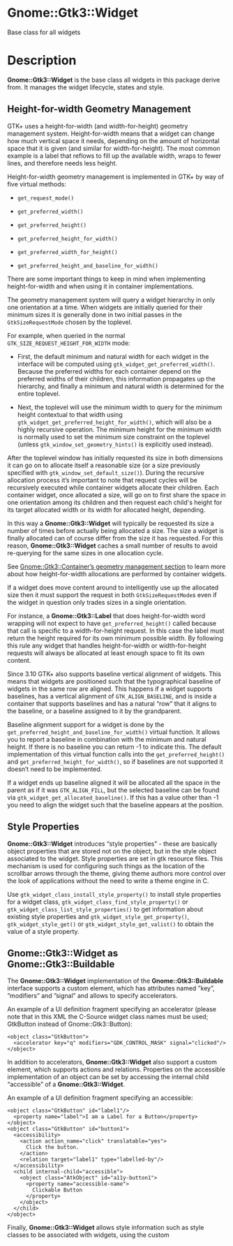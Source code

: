 Gnome::Gtk3::Widget
===================

Base class for all widgets

Description
===========

**Gnome::Gtk3::Widget** is the base class all widgets in this package derive from. It manages the widget lifecycle, states and style.

Height-for-width Geometry Management
------------------------------------

GTK+ uses a height-for-width (and width-for-height) geometry management system. Height-for-width means that a widget can change how much vertical space it needs, depending on the amount of horizontal space that it is given (and similar for width-for-height). The most common example is a label that reflows to fill up the available width, wraps to fewer lines, and therefore needs less height.

Height-for-width geometry management is implemented in GTK+ by way of five virtual methods:

  * `get_request_mode()`

  * `get_preferred_width()`

  * `get_preferred_height()`

  * `get_preferred_height_for_width()`

  * `get_preferred_width_for_height()`

  * `get_preferred_height_and_baseline_for_width()`

There are some important things to keep in mind when implementing height-for-width and when using it in container implementations.

The geometry management system will query a widget hierarchy in only one orientation at a time. When widgets are initially queried for their minimum sizes it is generally done in two initial passes in the `GtkSizeRequestMode` chosen by the toplevel.

For example, when queried in the normal `GTK_SIZE_REQUEST_HEIGHT_FOR_WIDTH` mode:

  * First, the default minimum and natural width for each widget in the interface will be computed using `gtk_widget_get_preferred_width()`. Because the preferred widths for each container depend on the preferred widths of their children, this information propagates up the hierarchy, and finally a minimum and natural width is determined for the entire toplevel.

  * Next, the toplevel will use the minimum width to query for the minimum height contextual to that width using `gtk_widget_get_preferred_height_for_width()`, which will also be a highly recursive operation. The minimum height for the minimum width is normally used to set the minimum size constraint on the toplevel (unless `gtk_window_set_geometry_hints()` is explicitly used instead).

After the toplevel window has initially requested its size in both dimensions it can go on to allocate itself a reasonable size (or a size previously specified with `gtk_window_set_default_size()`). During the recursive allocation process it’s important to note that request cycles will be recursively executed while container widgets allocate their children. Each container widget, once allocated a size, will go on to first share the space in one orientation among its children and then request each child's height for its target allocated width or its width for allocated height, depending.

In this way a **Gnome::Gtk3::Widget** will typically be requested its size a number of times before actually being allocated a size. The size a widget is finally allocated can of course differ from the size it has requested. For this reason, **Gnome::Gtk3::Widget** caches a small number of results to avoid re-querying for the same sizes in one allocation cycle.

See [Gnome::Gtk3::Container’s geometry management section](https://developer.gnome.org/gtk3/stable/GtkContainer.html) to learn more about how height-for-width allocations are performed by container widgets.

If a widget does move content around to intelligently use up the allocated size then it must support the request in both `GtkSizeRequestMode`s even if the widget in question only trades sizes in a single orientation.

For instance, a **Gnome::Gtk3::Label** that does height-for-width word wrapping will not expect to have `get_preferred_height()` called because that call is specific to a width-for-height request. In this case the label must return the height required for its own minimum possible width. By following this rule any widget that handles height-for-width or width-for-height requests will always be allocated at least enough space to fit its own content.

Since 3.10 GTK+ also supports baseline vertical alignment of widgets. This means that widgets are positioned such that the typographical baseline of widgets in the same row are aligned. This happens if a widget supports baselines, has a vertical alignment of `GTK_ALIGN_BASELINE`, and is inside a container that supports baselines and has a natural “row” that it aligns to the baseline, or a baseline assigned to it by the grandparent.

Baseline alignment support for a widget is done by the `get_preferred_height_and_baseline_for_width()` virtual function. It allows you to report a baseline in combination with the minimum and natural height. If there is no baseline you can return -1 to indicate this. The default implementation of this virtual function calls into the `get_preferred_height()` and `get_preferred_height_for_width()`, so if baselines are not supported it doesn’t need to be implemented.

If a widget ends up baseline aligned it will be allocated all the space in the parent as if it was `GTK_ALIGN_FILL`, but the selected baseline can be found via `gtk_widget_get_allocated_baseline()`. If this has a value other than -1 you need to align the widget such that the baseline appears at the position.

Style Properties
----------------

**Gnome::Gtk3::Widget** introduces “style properties” - these are basically object properties that are stored not on the object, but in the style object associated to the widget. Style properties are set in gtk resource files. This mechanism is used for configuring such things as the location of the scrollbar arrows through the theme, giving theme authors more control over the look of applications without the need to write a theme engine in C.

Use `gtk_widget_class_install_style_property()` to install style properties for a widget class, `gtk_widget_class_find_style_property()` or `gtk_widget_class_list_style_properties()` to get information about existing style properties and `gtk_widget_style_get_property()`, `gtk_widget_style_get()` or `gtk_widget_style_get_valist()` to obtain the value of a style property.

Gnome::Gtk3::Widget as Gnome::Gtk3::Buildable
---------------------------------------------

The **Gnome::Gtk3::Widget** implementation of the **Gnome::Gtk3::Buildable** interface supports a custom <accelerator> element, which has attributes named ”key”, ”modifiers” and ”signal” and allows to specify accelerators.

An example of a UI definition fragment specifying an accelerator (please note that in this XML the C-Source widget class names must be used; GtkButton instead of Gnome::Gtk3::Button):

    <object class="GtkButton">
      <accelerator key="q" modifiers="GDK_CONTROL_MASK" signal="clicked"/>
    </object>

In addition to accelerators, **Gnome::Gtk3::Widget** also support a custom <accessible> element, which supports actions and relations. Properties on the accessible implementation of an object can be set by accessing the internal child “accessible” of a **Gnome::Gtk3::Widget**.

An example of a UI definition fragment specifying an accessible:

    <object class="GtkButton" id="label1"/>
      <property name="label">I am a Label for a Button</property>
    </object>
    <object class="GtkButton" id="button1">
      <accessibility>
        <action action_name="click" translatable="yes">
          Click the button.
        </action>
        <relation target="label1" type="labelled-by"/>
      </accessibility>
      <child internal-child="accessible">
        <object class="AtkObject" id="a11y-button1">
          <property name="accessible-name">
            Clickable Button
          </property>
        </object>
      </child>
    </object>

Finally, **Gnome::Gtk3::Widget** allows style information such as style classes to be associated with widgets, using the custom <style> element:

    <object class="GtkButton>" id="button1">
      <style>
        <class name="my-special-button-class"/>
        <class name="dark-button"/>
      </style>
    </object>

Synopsis
========

Declaration
-----------

    unit class Gnome::Gtk3::Widget;
    also is Gnome::GObject::InitiallyUnowned;
    also does Gnome::Gtk3::Buildable;

Example
-------

    # create a button and set a tooltip
    my Gnome::Gtk3::Button $start-button .= new(:label<Start>);
    $start-button.set-tooltip-text('Nooooo don\'t touch that button!!!!!!!');

Types
=====

enum GtkWidgetHelpType
----------------------

Kinds of widget-specific help. Used by the ::show-help signal.

  * GTK_WIDGET_HELP_TOOLTIP: Tooltip.

  * GTK_WIDGET_HELP_WHATS_THIS: What’s this.

class N-GtkRequisition
----------------------

A **Gnome::Gtk3::Requisition**-struct represents the desired size of a widget. See [**Gnome::Gtk3::Widget**’s geometry management section][geometry-management] for more information.

  * Int $.width: the widget’s desired width

  * Int $.height: the widget’s desired height

class N-GtkAllocation
---------------------

A N-GtkAllocation of a widget represents a region which has been allocated to the widget by its parent. It is a subregion of its parents allocation. See GtkWidget’s geometry management section for more information.

  * Int $.x;

  * Int $.y;

  * Int $.width;

  * Int $.height;

Methods
=======

[[gtk_] widget_] destroy
------------------------

Destroys a widget.

When a widget is destroyed all references it holds on other objects will be released:

  * if the widget is inside a container, it will be removed from its parent.

  * if the widget is a container, all its children will be destroyed, recursively.

  * if the widget is a top level, it will be removed from the list of top level widgets that GTK+ maintains internally.

It's expected that all references held on the widget will also be released; you should connect to the sig `destroy` signal if you hold a reference to this widget and you wish to remove it when this function is called.

You should typically call this function on top level widgets, and rarely on child widgets.

See also: `gtk_container_remove()` in [Gnome::Gtk3::Container](Container.html).

    method gtk_widget_destroy ( )

[[gtk_] widget_] show
---------------------

Flags a widget to be displayed. Any widget that isn’t shown will not appear on the screen. If you want to show all the widgets in a container, it’s easier to call `gtk_widget_show_all()` on the container, instead of individually showing the widgets.

Remember that you have to show the containers containing a widget, in addition to the widget itself, before it will appear onscreen.

When a toplevel container is shown, it is immediately realized and mapped; other shown widgets are realized and mapped when their toplevel container is realized and mapped.

    method gtk_widget_show ( )

[[gtk_] widget_] hide
---------------------

Reverses the effects of `gtk_widget_show()`, causing the widget to be hidden (invisible to the user).

    method gtk_widget_hide ( )

[[gtk_] widget_] show_now
-------------------------

Shows a widget. If the widget is an unmapped toplevel widget (i.e. a **Gnome::Gtk3::Window** that has not yet been shown), enter the main loop and wait for the window to actually be mapped. Be careful; because the main loop is running, anything can happen during this function.

    method gtk_widget_show_now ( )

[[gtk_] widget_] show_all
-------------------------

Recursively shows a widget, and any child widgets (if the widget is a container).

    method gtk_widget_show_all ( )

[[gtk_] widget_] set_no_show_all
--------------------------------

Sets the prop `no-show-all` property, which determines whether calls to `gtk_widget_show_all()` will affect this widget. This is mostly for use in constructing widget hierarchies with externally controlled visibility, see **Gnome::Gtk3::UIManager**.

    method gtk_widget_set_no_show_all ( Bool $no_show_all )

  * Int $no_show_all; the new value for the “no-show-all” property

[[gtk_] widget_] get_no_show_all
--------------------------------

Returns the current value of the prop `no-show-all` property, which determines whether calls to `gtk_widget_show_all()` will affect this widget.

    method gtk_widget_get_no_show_all ( --> Int )

[[gtk_] widget_] draw
---------------------

Draws *widget* to *$cr*. The top left corner of the widget will be drawn to the currently set origin point of *$cr*.

You should pass a cairo context as *cr* argument that is in an original state. Otherwise the resulting drawing is undefined. For example changing the operator using `cairo_set_operator()` or the line width using `cairo_set_line_width()` might have unwanted side effects. You may however change the context’s transform matrix - like with `cairo_scale()`, `cairo_translate()` or `cairo_set_matrix()` and clip region with `cairo_clip()` prior to calling this function. Also, it is fine to modify the context with `cairo_save()` and `cairo_push_group()` prior to calling this function.

Note that special-purpose widgets may contain special code for rendering to the screen and might appear differently on screen and when rendered using `gtk_widget_draw()`.

    method gtk_widget_draw ( cairo_t $cr )

  * cairo_t $cr; a cairo context to draw to

[[gtk_] widget_] queue_draw
---------------------------

Equivalent to calling `gtk_widget_queue_draw_area()` for the entire area of a widget.

    method gtk_widget_queue_draw ( )

[[gtk_] widget_] queue_draw_area
--------------------------------

Convenience function that calls `gtk_widget_queue_draw_region()` on the region created from the given coordinates.

The region here is specified in widget coordinates. Widget coordinates are a bit odd; for historical reasons, they are defined as this widgets window coordinates for widgets that return `1` for `gtk_widget_get_has_window()`, and are relative to the widgets allocation coordinate otherwise.

*$width* or *$height* may be 0, in this case this function does nothing. Negative values for *$width* and *$height* are not allowed.

    method gtk_widget_queue_draw_area ( Int $x, Int $y, Int $width, Int $height )

  * Int $x; x coordinate of upper-left corner of rectangle to redraw

  * Int $y; y coordinate of upper-left corner of rectangle to redraw

  * Int $width; width of region to draw

  * Int $height; height of region to draw

[[gtk_] widget_] get_frame_clock
--------------------------------

Obtains the frame clock for a widget. The frame clock is a global “ticker” that can be used to drive animations and repaints. The most common reason to get the frame clock is to call `gdk_frame_clock_get_frame_time()`, in order to get a time to use for animating. For example you might record the start of the animation with an initial value from `gdk_frame_clock_get_frame_time()`, and then update the animation by calling `gdk_frame_clock_get_frame_time()` again during each repaint.

`gdk_frame_clock_request_phase()` will result in a new frame on the clock, but won’t necessarily repaint any widgets. To repaint a widget, you have to use `gtk_widget_queue_draw()` which invalidates the widget (thus scheduling it to receive a draw on the next frame). `gtk_widget_queue_draw()` will also end up requesting a frame on the appropriate frame clock.

A widget’s frame clock will not change while the widget is mapped. Reparenting a widget (which implies a temporary unmap) can change the widget’s frame clock.

Unrealized widgets do not have a frame clock.

Returns: a **Gnome::Gdk3::FrameClock** orundefined if widget is unrealized

    method gtk_widget_get_frame_clock ( --> N-GObject )

[[gtk_] widget_] size_allocate
------------------------------

This function is only used by GtkContainer subclasses, to assign a size and position to their child widgets.

In this function, the allocation may be adjusted. It will be forced to a 1x1 minimum size, and the adjust_size_allocation virtual method on the child will be used to adjust the allocation. Standard adjustments include removing the widget’s margins, and applying the widget’s “halign” and “valign” properties.

For baseline support in containers you need to use gtk_widget_size_allocate_with_baseline() instead.

    method gtk_widget_size_allocate ( N-GtkAllocation $allocation )

  * N-GtkAllocation $allocation;

[[gtk_] widget_] size_allocate_with_baseline
--------------------------------------------

This function is only used by **Gnome::Gtk3::Container** subclasses, to assign a size, position and (optionally) baseline to their child widgets.

In this function, the allocation and baseline may be adjusted. It will be forced to a 1x1 minimum size, and the adjust_size_allocation virtual and adjust_baseline_allocation methods on the child will be used to adjust the allocation and baseline. Standard adjustments include removing the widget's margins, and applying the widget’s prop `halign` and prop `valign` properties.

If the child widget does not have a valign of `GTK_ALIGN_BASELINE` the baseline argument is ignored and -1 is used instead.

    method gtk_widget_size_allocate_with_baseline ( N-GtkAllocation $allocation, Int $baseline )

  * N-GtkAllocation $allocation; position and size to be allocated to *widget*

  * Int $baseline; The baseline of the child, or -1

[[gtk_] widget_] get_request_mode
---------------------------------

Gets whether the widget prefers a height-for-width layout or a width-for-height layout.

GtkBin widgets generally propagate the preference of their child, container widgets need to request something either in context of their children or in context of their allocation capabilities.

    method gtk_widget_get_request_mode ( --> GtkSizeRequestMode  )

[[gtk_] widget_] get_preferred_width
------------------------------------

Retrieves a widget’s initial minimum and natural width.

This call is specific to height-for-width requests.

The returned request will be modified by the GtkWidgetClass::adjust_size_request virtual method and by any GtkSizeGroups that have been applied. That is, the returned request is the one that should be used for layout, not necessarily the one returned by the widget itself. method gtk_widget_get_preferred_width ( --> List )

Returns a List with

  * Int $minimum_width;

  * Int $natural_width;

[[gtk_] widget_] get_preferred_height_for_width
-----------------------------------------------

Retrieves a widget’s minimum and natural height if it would be given the specified width .

The returned request will be modified by the GtkWidgetClass::adjust_size_request virtual method and by any GtkSizeGroups that have been applied. That is, the returned request is the one that should be used for layout, not necessarily the one returned by the widget itself.

    method gtk_widget_get_preferred_height_for_width (
      Int $width --> List
    )

  * Int $width;

Returns a List with

  * Int $minimum_height;

  * Int $natural_height;

[[gtk_] widget_] get_preferred_height
-------------------------------------

Retrieves a widget’s initial minimum and natural height.

This call is specific to width-for-height requests.

The returned request will be modified by the GtkWidgetClass::adjust_size_request virtual method and by any GtkSizeGroups that have been applied. That is, the returned request is the one that should be used for layout, not necessarily the one returned by the widget itself.

    method gtk_widget_get_preferred_height ( --> List )

Returns a List with

  * Int $minimum_height;

  * Int $natural_height;

[[gtk_] widget_] get_preferred_width_for_height
-----------------------------------------------

Retrieves a widget’s minimum and natural width if it would be given the specified height .

The returned request will be modified by the GtkWidgetClass::adjust_size_request virtual method and by any GtkSizeGroups that have been applied. That is, the returned request is the one that should be used for layout, not necessarily the one returned by the widget itself.

    method gtk_widget_get_preferred_width_for_height ( Int $height --> List )

  * Int $height;

Returning a List with

  * Int $minimum_width;

  * Int $natural_width;

[[gtk_] widget_] get_preferred_height_and_baseline_for_width
------------------------------------------------------------

Retrieves a widget’s minimum and natural height and the corresponding baselines if it would be given the specified width , or the default height if width is -1. The baselines may be -1 which means that no baseline is requested for this widget.

The returned request will be modified by the GtkWidgetClass::adjust_size_request and GtkWidgetClass::adjust_baseline_request virtual methods and by any GtkSizeGroups that have been applied. That is, the returned request is the one that should be used for layout, not necessarily the one returned by the widget itself.

    method gtk_widget_get_preferred_height_and_baseline_for_width (
      Int $width
      --> List
    )

  * Int $width;

Returning a List with

  * Int $minimum_height;

  * Int $natural_height;

  * Int $minimum_baseline;

  * Int $natural_baseline;

[[gtk_] widget_] get_preferred_size
-----------------------------------

Retrieves the minimum and natural size of a widget, taking into account the widget’s preference for height-for-width management.

This is used to retrieve a suitable size by container widgets which do not impose any restrictions on the child placement. It can be used to deduce toplevel window and menu sizes as well as child widgets in free-form containers such as GtkLayout.

Handle with care. Note that the natural height of a height-for-width widget will generally be a smaller size than the minimum height, since the required height for the natural width is generally smaller than the required height for the minimum width.

Use gtk_widget_get_preferred_height_and_baseline_for_width() if you want to support baseline alignment.

    method gtk_widget_get_preferred_size ( --> List )

The returned list holds

  * N-GtkRequisition $minimum_size;

  * N-GtkRequisition $natural_size;

[[gtk_] widget_] mnemonic_activate
----------------------------------

Emits the sig `mnemonic-activate` signal.

The default handler for this signal activates the widget if *group_cycling* is `0`, and just grabs the focus if *group_cycling* is `1`.

Returns: `1` if the signal has been handled

    method gtk_widget_mnemonic_activate ( Int $group_cycling --> Int  )

  * Int $group_cycling; `1` if there are other widgets with the same mnemonic

[gtk_] widget_activate
----------------------

For widgets that can be “activated” (buttons, menu items, etc.) this function activates them. Activation is what happens when you press Enter on a widget during key navigation. If this widget isn't activatable, the function returns `0`.

Returns: `1` if the widget was activatable

    method gtk_widget_activate ( --> Int  )

[gtk_] widget_intersect
-----------------------

Computes the intersection of a widget’s area and *area*, storing the intersection in *intersection*, and returns `1` if there was an intersection. *intersection* may be undefined if you’re only interested in whether there was an intersection.

Returns: `1` if there was an intersection

    method gtk_widget_intersect (
      N-GObject $area, N-GObject $intersection --> Int
    )

  * N-GObject $area; a rectangle

  * N-GObject $intersection; rectangle to store intersection of *widget* and *area*

[[gtk_] widget_] freeze_child_notify
------------------------------------

Stops emission of sig `child-notify` signals on this widget. The signals are queued until `gtk_widget_thaw_child_notify()` is called on widget.

This is the analogue of `g_object_freeze_notify()` for child properties.

    method gtk_widget_freeze_child_notify ( )

[[gtk_] widget_] child_notify
-----------------------------

Emits a sig `child-notify` signal for the [child property][child-properties] *child_property* on *widget*.

This is the analogue of `g_object_notify()` for child properties.

Also see `gtk_container_child_notify()`.

    method gtk_widget_child_notify ( Str $child_property )

  * Str $child_property; the name of a child property installed on the class of *widget*’s parent

[[gtk_] widget_] thaw_child_notify
----------------------------------

Reverts the effect of a previous call to `gtk_widget_freeze_child_notify()`. This causes all queued sig `child-notify` signals on the widget to be emitted.

    method gtk_widget_thaw_child_notify ( )

[[gtk_] widget_] set_can_focus
------------------------------

Specifies whether the widget can own the input focus. See `gtk_widget_grab_focus()` for actually setting the input focus on a widget.

    method gtk_widget_set_can_focus ( Int $can_focus )

  * Int $can_focus; whether or not *widget* can own the input focus.

[[gtk_] widget_] get_can_focus
------------------------------

Determines whether *widget* can own the input focus. See `gtk_widget_set_can_focus()`.

Returns: `1` if *widget* can own the input focus, `0` otherwise

    method gtk_widget_get_can_focus ( --> Int  )

[[gtk_] widget_] has_focus
--------------------------

Determines if the widget has the global input focus. See `gtk_widget_is_focus()` for the difference between having the global input focus, and only having the focus within a toplevel.

Returns: `1` if the widget has the global input focus.

    method gtk_widget_has_focus ( --> Int  )

[[gtk_] widget_] is_focus
-------------------------

Determines if the widget is the focus widget within its toplevel. (This does not mean that the prop `has-focus` property is necessarily set; prop `has-focus` will only be set if the toplevel widget additionally has the global input focus.)

Returns: `1` if the widget is the focus widget.

    method gtk_widget_is_focus ( --> Int  )

[[gtk_] widget_] has_visible_focus
----------------------------------

Determines if the widget should show a visible indication that it has the global input focus. This is a convenience function for use in ::draw handlers that takes into account whether focus indication should currently be shown in the toplevel window of *widget*. See `gtk_window_get_focus_visible()` for more information about focus indication.

To find out if the widget has the global input focus, use `gtk_widget_has_focus()`.

Returns: `1` if the widget should display a “focus rectangle”

    method gtk_widget_has_visible_focus ( --> Int  )

[[gtk_] widget_] grab_focus
---------------------------

Causes *widget* to have the keyboard focus for the **Gnome::Gtk3::Window** it's inside. *widget* must be a focusable widget, such as a **Gnome::Gtk3::Entry**; something like **Gnome::Gtk3::Frame** won’t work.

More precisely, it must have the `GTK_CAN_FOCUS` flag set. Use `gtk_widget_set_can_focus()` to modify that flag.

The widget also needs to be realized and mapped. This is indicated by the related signals. Grabbing the focus immediately after creating the widget will likely fail and cause critical warnings.

    method gtk_widget_grab_focus ( )

[[gtk_] widget_] set_focus_on_click
-----------------------------------

Sets whether the widget should grab focus when it is clicked with the mouse. Making mouse clicks not grab focus is useful in places like toolbars where you don’t want the keyboard focus removed from the main area of the application.

    method gtk_widget_set_focus_on_click ( Int $focus_on_click )

  * Int $focus_on_click; whether the widget should grab focus when clicked with the mouse

[[gtk_] widget_] get_focus_on_click
-----------------------------------

Returns whether the widget should grab focus when it is clicked with the mouse. See `gtk_widget_set_focus_on_click()`.

    method gtk_widget_get_focus_on_click ( --> Int  )

[[gtk_] widget_] set_can_default
--------------------------------

Specifies whether *widget* can be a default widget. See `gtk_widget_grab_default()` for details about the meaning of “default”.

    method gtk_widget_set_can_default ( Int $can_default )

  * Int $can_default; whether or not *widget* can be a default widget.

[[gtk_] widget_] get_can_default
--------------------------------

Determines whether *widget* can be a default widget. See `gtk_widget_set_can_default()`.

Returns: `1` if *widget* can be a default widget, `0` otherwise

    method gtk_widget_get_can_default ( --> Int  )

[[gtk_] widget_] has_default
----------------------------

Determines whether *widget* is the current default widget within its toplevel. See `gtk_widget_set_can_default()`.

Returns: `1` if *widget* is the current default widget within its toplevel, `0` otherwise

    method gtk_widget_has_default ( --> Int  )

[[gtk_] widget_] grab_default
-----------------------------

Causes *widget* to become the default widget. *widget* must be able to be a default widget; typically you would ensure this yourself by calling `gtk_widget_set_can_default()` with a `1` value. The default widget is activated when the user presses Enter in a window. Default widgets must be activatable, that is, `gtk_widget_activate()` should affect them. Note that **Gnome::Gtk3::Entry** widgets require the “activates-default” property set to `1` before they activate the default widget when Enter is pressed and the **Gnome::Gtk3::Entry** is focused.

    method gtk_widget_grab_default ( )

[[gtk_] widget_] set_receives_default
-------------------------------------

Specifies whether *widget* will be treated as the default widget within its toplevel when it has the focus, even if another widget is the default.

See `gtk_widget_grab_default()` for details about the meaning of “default”.

    method gtk_widget_set_receives_default ( Int $receives_default )

  * Int $receives_default; whether or not *widget* can be a default widget.

[[gtk_] widget_] get_receives_default
-------------------------------------

Determines whether *widget* is always treated as the default widget within its toplevel when it has the focus, even if another widget is the default.

See `gtk_widget_set_receives_default()`.

Returns: `1` if *widget* acts as the default widget when focused, `0` otherwise.

    method gtk_widget_get_receives_default ( --> Int  )

[[gtk_] widget_] has_grab
-------------------------

Determines whether the widget is currently grabbing events, so it is the only widget receiving input events (keyboard and mouse).

See also `gtk_grab_add()`.

Returns: `1` if the widget is in the grab_widgets stack

    method gtk_widget_has_grab ( --> Int  )

[[gtk_] widget_] device_is_shadowed
-----------------------------------

Returns `1` if *device* has been shadowed by a GTK+ device grab on another widget, so it would stop sending events to *widget*. This may be used in the sig `grab-notify` signal to check for specific devices. See `gtk_device_grab_add()`.

Returns: `1` if there is an ongoing grab on *device* by another **Gnome::Gtk3::Widget** than *widget*.

    method gtk_widget_device_is_shadowed ( N-GObject $device --> Int  )

  * N-GObject $device; a **Gnome::Gdk3::Device**

[[gtk_] widget_] set_name
-------------------------

Widgets can be named, which allows you to refer to them from a CSS file. You can apply a style to widgets with a particular name in the CSS file. See the documentation for the CSS syntax (on the same page as the docs for **Gnome::Gtk3::StyleContext**).

Note that the CSS syntax has certain special characters to delimit and represent elements in a selector (period, #, >, *...), so using these will make your widget impossible to match by name. Any combination of alphanumeric symbols, dashes and underscores will suffice.

    method gtk_widget_set_name ( Str $name )

  * Str $name; name for the widget

[[gtk_] widget_] get_name
-------------------------

Retrieves the name of a widget. See `gtk_widget_set_name()` for the significance of widget names.

Returns: name of the widget. This string is owned by GTK+ and should not be modified or freed

    method gtk_widget_get_name ( --> Str  )

[[gtk_] widget_] set_state_flags
--------------------------------

This function is for use in widget implementations. Turns on flag values in the current widget state (insensitive, prelighted, etc.).

This function accepts the values `GTK_STATE_FLAG_DIR_LTR` and `GTK_STATE_FLAG_DIR_RTL` but ignores them. If you want to set the widget's direction, use `gtk_widget_set_direction()`.

It is worth mentioning that any other state than `GTK_STATE_FLAG_INSENSITIVE`, will be propagated down to all non-internal children if *widget* is a **Gnome::Gtk3::Container**, while `GTK_STATE_FLAG_INSENSITIVE` itself will be propagated down to all **Gnome::Gtk3::Container** children by different means than turning on the state flag down the hierarchy, both `gtk_widget_get_state_flags()` and `gtk_widget_is_sensitive()` will make use of these.

    method gtk_widget_set_state_flags ( GtkStateFlags $flags, Int $clear )

  * GtkStateFlags $flags; State flags to turn on

  * Int $clear; Whether to clear state before turning on *flags*

[[gtk_] widget_] unset_state_flags
----------------------------------

This function is for use in widget implementations. Turns off flag values for the current widget state (insensitive, prelighted, etc.). See `gtk_widget_set_state_flags()`.

    method gtk_widget_unset_state_flags ( GtkStateFlags $flags )

  * GtkStateFlags $flags; State flags to turn off

[[gtk_] widget_] get_state_flags
--------------------------------

Returns the widget state as a flag set. It is worth mentioning that the effective `GTK_STATE_FLAG_INSENSITIVE` state will be returned, that is, also based on parent insensitivity, even if *widget* itself is sensitive.

Also note that if you are looking for a way to obtain the **Gnome::Gtk3::StateFlags** to pass to a **Gnome::Gtk3::StyleContext** method, you should look at `gtk_style_context_get_state()`.

Returns: The state flags for widget

    method gtk_widget_get_state_flags ( --> GtkStateFlags  )

[[gtk_] widget_] set_sensitive
------------------------------

Sets the sensitivity of a widget. A widget is sensitive if the user can interact with it. Insensitive widgets are “grayed out” and the user can’t interact with them. Insensitive widgets are known as “inactive”, “disabled”, or “ghosted” in some other toolkits.

    method gtk_widget_set_sensitive ( Int $sensitive )

  * Int $sensitive; `1` to make the widget sensitive

[[gtk_] widget_] get_sensitive
------------------------------

Returns the widget’s sensitivity (in the sense of returning the value that has been set using `gtk_widget_set_sensitive()`).

The effective sensitivity of a widget is however determined by both its own and its parent widget’s sensitivity. See `gtk_widget_is_sensitive()`.

Returns: `1` if the widget is sensitive

    method gtk_widget_get_sensitive ( --> Int  )

[[gtk_] widget_] is_sensitive
-----------------------------

Returns the widget’s effective sensitivity, which means it is sensitive itself and also its parent widget is sensitive

Returns: `1` if the widget is effectively sensitive

    method gtk_widget_is_sensitive ( --> Int  )

[[gtk_] widget_] set_visible
----------------------------

Sets the visibility state of *widget*. Note that setting this to `1` doesn’t mean the widget is actually viewable, see `gtk_widget_get_visible()`.

This function simply calls `gtk_widget_show()` or `gtk_widget_hide()` but is nicer to use when the visibility of the widget depends on some condition.

    method gtk_widget_set_visible ( Int $visible )

  * Int $visible; whether the widget should be shown or not

[[gtk_] widget_] get_visible
----------------------------

Determines whether the widget is visible. If you want to take into account whether the widget’s parent is also marked as visible, use `gtk_widget_is_visible()` instead. This function does not check if the widget is obscured in any way.

See `gtk_widget_set_visible()`.

Returns: `1` if the widget is visible

    method gtk_widget_get_visible ( --> Int  )

[[gtk_] widget_] is_visible
---------------------------

Determines whether the widget and all its parents are marked as visible. This function does not check if the widget is obscured in any way.

See also `gtk_widget_get_visible()` and `gtk_widget_set_visible()`

Returns: `1` if the widget and all its parents are visible

    method gtk_widget_is_visible ( --> Int  )

[[gtk_] widget_] set_has_window
-------------------------------

Specifies whether *widget* has a **Gnome::Gdk3::Window** of its own. Note that all realized widgets have a defined “window” pointer. (`gtk_widget_get_window()` never returns an undefined window when a widget is realized), but for many of them it’s actually the **Gnome::Gdk3::Window** of one of its parent widgets. Widgets that do not create a `window` for themselves in sig `realize` must announce this by calling this function with *has_window* = `0`.

This function should only be called by widget implementations, and they should call it in their `init()` function.

    method gtk_widget_set_has_window ( Bool $has_window )

  * Bool $has_window; whether or not *widget* has a window.

[[gtk_] widget_] get_has_window
-------------------------------

Determines whether *widget* has a **Gnome::Gdk3::Window** of its own. See `gtk_widget_set_has_window()`.

Returns: `1` if *widget* has a window, `0` otherwise

    method gtk_widget_get_has_window ( --> Int  )

[[gtk_] widget_] is_toplevel
----------------------------

Determines whether *widget* is a toplevel widget.

Currently only **Gnome::Gtk3::Window** and **Gnome::Gtk3::Invisible** are toplevel widgets. Toplevel widgets have no parent widget.

Returns: `1` if *widget* is a toplevel, `0` otherwise

    method gtk_widget_is_toplevel ( --> Int  )

[[gtk_] widget_] is_drawable
----------------------------

Determines whether *widget* can be drawn to. A widget can be drawn to if it is mapped and visible.

Returns: `1` if *widget* is drawable, `0` otherwise

    method gtk_widget_is_drawable ( --> Int  )

[[gtk_] widget_] get_realized
-----------------------------

Determines whether *widget* is realized.

Returns: `1` if *widget* is realized, `0` otherwise

    method gtk_widget_get_realized ( --> Int  )

[[gtk_] widget_] get_mapped
---------------------------

Whether the widget is mapped.

Returns: `1` if the widget is mapped, `0` otherwise.

    method gtk_widget_get_mapped ( --> Int  )

[[gtk_] widget_] set_app_paintable
----------------------------------

Sets whether the application intends to draw on the widget in an sig `draw` handler.

This is a hint to the widget and does not affect the behavior of the GTK+ core; many widgets ignore this flag entirely. For widgets that do pay attention to the flag, such as **Gnome::Gtk3::EventBox** and **Gnome::Gtk3::Window**, the effect is to suppress default themed drawing of the widget's background. (Children of the widget will still be drawn.) The application is then entirely responsible for drawing the widget background.

Note that the background is still drawn when the widget is mapped.

    method gtk_widget_set_app_paintable ( Int $app_paintable )

  * Int $app_paintable; `1` if the application will paint on the widget

[[gtk_] widget_] get_app_paintable
----------------------------------

Determines whether the application intends to draw on the widget in an sig `draw` handler.

See `gtk_widget_set_app_paintable()`.

Returns: `1` if the widget is app paintable

    method gtk_widget_get_app_paintable ( --> Int  )

[[gtk_] widget_] set_redraw_on_allocate
---------------------------------------

Sets whether the entire widget is queued for drawing when its size allocation changes. By default, this setting is `1` and the entire widget is redrawn on every size change. If your widget leaves the upper left unchanged when made bigger, turning this setting off will improve performance. Note that for widgets where `gtk_widget_get_has_window()` is `0` setting this flag to `0` turns off all allocation on resizing: the widget will not even redraw if its position changes; this is to allow containers that don’t draw anything to avoid excess invalidations. If you set this flag on a widget with no window that does draw on *widget*->window, you are responsible for invalidating both the old and new allocation of the widget when the widget is moved and responsible for invalidating regions newly when the widget increases size.

    method gtk_widget_set_redraw_on_allocate ( Int $redraw_on_allocate )

  * Int $redraw_on_allocate; if `1`, the entire widget will be redrawn when it is allocated to a new size. Otherwise, only the new portion of the widget will be redrawn.

[[gtk_] widget_] get_parent
---------------------------

Returns the parent container of *widget*, or undefined.

    method gtk_widget_get_parent ( --> N-GObject  )

[[gtk_] widget_] get_parent_window
----------------------------------

Gets *widget*’s parent window.

    method gtk_widget_get_parent_window ( --> N-GObject  )

[[gtk_] widget_] set_window
---------------------------

Sets a widget’s window. This function should only be used in a widget’s sig `realize` implementation. The `window` passed is usually either new window created with `gdk_window_new()`, or the window of its parent widget as returned by `gtk_widget_get_parent_window()`.

Widgets must indicate whether they will create their own **Gnome::Gdk3::Window** by calling `gtk_widget_set_has_window()`. This is usually done in the widget’s `init()` function.

Note that this function does not add any reference to *window*.

    method gtk_widget_set_window ( N-GObject $window )

  * N-GObject $window; a **Gnome::Gdk3::Window**.

[[gtk_] widget_] get_window
---------------------------

Returns the widget’s GdkWindow if it is realized, it is undefined otherwise.

    method gtk_widget_get_window ( --> N-GObject  )

[[gtk_] widget_] register_window
--------------------------------

Registers a **Gnome::Gdk3::Window** with the widget and sets it up so that the widget receives events for it. Call `gtk_widget_unregister_window()` when destroying the window.

    method gtk_widget_register_window ( N-GObject $window )

  * N-GObject $window; a **Gnome::Gdk3::Window**

[[gtk_] widget_] unregister_window
----------------------------------

Unregisters a **Gnome::Gdk3::Window** from the widget that was previously set up with `gtk_widget_register_window()`. You need to call this when the window is no longer used by the widget, such as when you destroy it.

    method gtk_widget_unregister_window ( N-GObject $window )

  * N-GObject $window; a **Gnome::Gdk3::Window**

[[gtk_] widget_] get_allocated_width
------------------------------------

Returns the width that has currently been allocated to *widget*. This function is intended to be used when implementing handlers for the sig `draw` function.

Returns: the width of the *widget*

    method gtk_widget_get_allocated_width ( --> int32  )

[[gtk_] widget_] get_allocated_height
-------------------------------------

Returns the height that has currently been allocated to *widget*. This function is intended to be used when implementing handlers for the sig `draw` function.

Returns: the height of the *widget*

    method gtk_widget_get_allocated_height ( --> int32  )

[[gtk_] widget_] get_allocated_baseline
---------------------------------------

Returns the baseline that has currently been allocated to *widget*. This function is intended to be used when implementing handlers for the sig `draw` function, and when allocating child widgets in sig `size_allocate`.

Returns: the baseline of the *widget*, or -1 if none

    method gtk_widget_get_allocated_baseline ( --> int32  )

[[gtk_] widget_] get_allocated_size
-----------------------------------

Retrieves the widget’s allocated size.

This function returns the last values passed to `gtk_widget_size_allocate_with_baseline()`. The value differs from the size returned in `gtk_widget_get_allocation()` in that functions like `gtk_widget_set_halign()` can adjust the allocation, but not the value returned by this function.

If a widget is not visible, its allocated size is 0.

    method gtk_widget_get_allocated_size ( --> List )

returns a List with

  * N-GtkAllocation

  * int32 $baseline

[[gtk_] widget_] get_allocation
-------------------------------

Retrieves the widget’s allocation.

Note, when implementing a **Gnome::Gtk3::Container**: a widget’s allocation will be its “adjusted” allocation, that is, the widget’s parent container typically calls `gtk_widget_size_allocate()` with an allocation, and that allocation is then adjusted (to handle margin and alignment for example) before assignment to the widget. `gtk_widget_get_allocation()` returns the adjusted allocation that was actually assigned to the widget. The adjusted allocation is guaranteed to be completely contained within the `gtk_widget_size_allocate()` allocation, however. So a **Gnome::Gtk3::Container** is guaranteed that its children stay inside the assigned bounds, but not that they have exactly the bounds the container assigned. There is no way to get the original allocation assigned by `gtk_widget_size_allocate()`, since it isn’t stored; if a container implementation needs that information it will have to track it itself.

    method gtk_widget_get_allocation ( --> N-GtkAllocation )

[[gtk_] widget_] get_clip
-------------------------

Retrieves the widget’s clip area.

The clip area is the area in which all of *widget*'s drawing will happen. Other toolkits call it the bounding box.

Historically, in GTK+ the clip area has been equal to the allocation retrieved via `gtk_widget_get_allocation()`.

    method gtk_widget_get_clip ( --> N-GtkAllocation )

  * N-GtkAllocation $clip; (out): a pointer to a **Gnome::Gtk3::Allocation** to copy to

[[gtk_] widget_] child_focus
----------------------------

This function is used by custom widget implementations; if you're writing an app, you’d use `gtk_widget_grab_focus()` to move the focus to a particular widget, and `gtk_container_set_focus_chain()` to change the focus tab order. So you may want to investigate those functions instead.

`gtk_widget_child_focus()` is called by containers as the user moves around the window using keyboard shortcuts. *direction* indicates what kind of motion is taking place (up, down, left, right, tab forward, tab backward). `gtk_widget_child_focus()` emits the sig `focus` signal; widgets override the default handler for this signal in order to implement appropriate focus behavior.

The default ::focus handler for a widget should return `1` if moving in *direction* left the focus on a focusable location inside that widget, and `0` if moving in *direction* moved the focus outside the widget. If returning `1`, widgets normally call `gtk_widget_grab_focus()` to place the focus accordingly; if returning `0`, they don’t modify the current focus location.

Returns: `1` if focus ended up inside *widget*

    method gtk_widget_child_focus ( GtkDirectionType $direction --> Int  )

  * GtkDirectionType $direction; direction of focus movement

[[gtk_] widget_] keynav_failed
------------------------------

This function should be called whenever keyboard navigation within a single widget hits a boundary. The function emits the sig `keynav-failed` signal on the widget and its return value should be interpreted in a way similar to the return value of `gtk_widget_child_focus()`:

When `1` is returned, stay in the widget, the failed keyboard navigation is OK and/or there is nowhere we can/should move the focus to.

When `0` is returned, the caller should continue with keyboard navigation outside the widget, e.g. by calling `gtk_widget_child_focus()` on the widget’s toplevel.

The default ::keynav-failed handler returns `1` for `GTK_DIR_TAB_FORWARD` and `GTK_DIR_TAB_BACKWARD`. For the other values of **Gnome::Gtk3::DirectionType** it returns `0`.

Whenever the default handler returns `1`, it also calls `gtk_widget_error_bell()` to notify the user of the failed keyboard navigation.

A use case for providing an own implementation of ::keynav-failed (either by connecting to it or by overriding it) would be a row of **Gnome::Gtk3::Entry** widgets where the user should be able to navigate the entire row with the cursor keys, as e.g. known from user interfaces that require entering license keys.

Returns: `1` if stopping keyboard navigation is fine, `0` if the emitting widget should try to handle the keyboard navigation attempt in its parent container(s).

    method gtk_widget_keynav_failed ( GtkDirectionType $direction --> Int )

  * GtkDirectionType $direction; direction of focus movement

[[gtk_] widget_] error_bell
---------------------------

Notifies the user about an input-related error on this widget. If the prop `gtk-error-bell` setting is `1`, it calls `gdk_window_beep()`, otherwise it does nothing.

Note that the effect of `gdk_window_beep()` can be configured in many ways, depending on the windowing backend and the desktop environment or window manager that is used.

    method gtk_widget_error_bell ( )

[[gtk_] widget_] set_size_request
---------------------------------

Sets the minimum size of a widget; that is, the widget’s size request will be at least *width* by *height*. You can use this function to force a widget to be larger than it normally would be.

In most cases, `gtk_window_set_default_size()` is a better choice for toplevel windows than this function; setting the default size will still allow users to shrink the window. Setting the size request will force them to leave the window at least as large as the size request. When dealing with window sizes, `gtk_window_set_geometry_hints()` can be a useful function as well.

Note the inherent danger of setting any fixed size - themes, translations into other languages, different fonts, and user action can all change the appropriate size for a given widget. So, it's basically impossible to hardcode a size that will always be correct.

The size request of a widget is the smallest size a widget can accept while still functioning well and drawing itself correctly. However in some strange cases a widget may be allocated less than its requested size, and in many cases a widget may be allocated more space than it requested.

If the size request in a given direction is -1 (unset), then the “natural” size request of the widget will be used instead.

The size request set here does not include any margin from the **Gnome::Gtk3::Widget** properties margin-left, margin-right, margin-top, and margin-bottom, but it does include pretty much all other padding or border properties set by any subclass of **Gnome::Gtk3::Widget**.

    method gtk_widget_set_size_request ( Int $width, Int $height )

  * Int $width; width *widget* should request, or -1 to unset

  * Int $height; height *widget* should request, or -1 to unset

[[gtk_] widget_] get_size_request
---------------------------------

Gets the size request that was explicitly set for the widget using `gtk_widget_set_size_request()`. A value of -1 stored in *width* or *height* indicates that that dimension has not been set explicitly and the natural requisition of the widget will be used instead. See `gtk_widget_set_size_request()`. To get the size a widget will actually request, call `gtk_widget_get_preferred_size()` instead of this function.

    method gtk_widget_get_size_request ( --> List )

Returns a List with following members;

  * Int $width or undefined.

  * Int $height or undefined.

[[gtk_] widget_] set_events
---------------------------

Sets the event mask (see **Gnome::Gdk3::EventMask**) for a widget. The event mask determines which events a widget will receive. Keep in mind that different widgets have different default event masks, and by changing the event mask you may disrupt a widget’s functionality, so be careful. This function must be called while a widget is unrealized. Consider `gtk_widget_add_events()` for widgets that are already realized, or if you want to preserve the existing event mask. This function can’t be used with widgets that have no window. (See `gtk_widget_get_has_window()`). To get events on those widgets, place them inside a **Gnome::Gtk3::EventBox** and receive events on the event box.

    method gtk_widget_set_events ( Int $events )

  * Int $events; event mask

[[gtk_] widget_] add_events
---------------------------

Adds the events in the bitfield *events* to the event mask for *widget*. See `gtk_widget_set_events()` and the [input handling overview](https://developer.gnome.org/gtk3/stable/chap-input-handling.html#event-masks) for details.

    method gtk_widget_add_events ( Int $events )

  * Int $events; an event mask, see **Gnome::Gdk3::EventMask**

[[gtk_] widget_] set_device_events
----------------------------------

Sets the device event mask (see **Gnome::Gdk3::EventMask**) for a widget. The event mask determines which events a widget will receive from *device*. Keep in mind that different widgets have different default event masks, and by changing the event mask you may disrupt a widget’s functionality, so be careful. This function must be called while a widget is unrealized. Consider `gtk_widget_add_device_events()` for widgets that are already realized, or if you want to preserve the existing event mask. This function can’t be used with windowless widgets (which return `0` from `gtk_widget_get_has_window()`); to get events on those widgets, place them inside a **Gnome::Gtk3::EventBox** and receive events on the event box.

    method gtk_widget_set_device_events (
      N-GObject $device, GdkEventMask $events
    )

  * N-GObject $device; a **Gnome::Gdk3::Device**

  * GdkEventMask $events; event mask

[[gtk_] widget_] add_device_events
----------------------------------

Adds the device events in the bitfield *events* to the event mask for *widget*. See `gtk_widget_set_device_events()` for details.

    method gtk_widget_add_device_events (
      N-GObject $device, GdkEventMask $events
    )

  * N-GObject $device; a **Gnome::Gdk3::Device**

  * GdkEventMask $events; an event mask, see **Gnome::Gdk3::EventMask**

[[gtk_] widget_] set_opacity
----------------------------

Request the *widget* to be rendered partially transparent, with opacity 0 being fully transparent and 1 fully opaque. (Opacity values are clamped to the [0,1] range.). This works on both toplevel widget, and child widgets, although there are some limitations:

For toplevel widgets this depends on the capabilities of the windowing system. On X11 this has any effect only on X screens with a compositing manager running. See `gtk_widget_is_composited()`. On Windows it should work always, although setting a window’s opacity after the window has been shown causes it to flicker once on Windows.

For child widgets it doesn’t work if any affected widget has a native window, or disables double buffering.

    method gtk_widget_set_opacity ( Num $opacity )

  * Num $opacity; desired opacity, between 0 and 1

[[gtk_] widget_] get_opacity
----------------------------

Fetches the requested opacity for this widget. See `gtk_widget_set_opacity()`.

    method gtk_widget_get_opacity ( --> Num )

[[gtk_] widget_] set_device_enabled
-----------------------------------

Enables or disables a **Gnome::Gdk3::Device** to interact with *widget* and all its children.

It does so by descending through the **Gnome::Gdk3::Window** hierarchy and enabling the same mask that it has for core events (i.e. the one that `gdk_window_get_events()` returns).

    method gtk_widget_set_device_enabled ( N-GObject $device, Int $enabled )

  * N-GObject $device; a **Gnome::Gdk3::Device**

  * Int $enabled; whether to enable the device

[[gtk_] widget_] get_device_enabled
-----------------------------------

Returns whether *device* can interact with *widget* and its children. See `gtk_widget_set_device_enabled()`.

    method gtk_widget_get_device_enabled ( N-GObject $device --> Int  )

  * N-GObject $device; a **Gnome::Gdk3::Device**

[[gtk_] widget_] get_toplevel
-----------------------------

This function returns the topmost widget in the container hierarchy this widget is a part of. If *widget* has no parent widgets, it will be returned as the topmost widget. No reference will be added to the returned widget; it should not be unreferenced.

Note the difference in behavior vs. `gtk_widget_get_ancestor()`; `gtk_widget_get_ancestor (widget, GTK_TYPE_WINDOW)` would return `Any` if *widget* wasn’t inside a toplevel window, and if the window was inside a **Gnome::Gtk3::Window**-derived widget which was in turn inside the toplevel **Gnome::Gtk3::Window**. While the second case may seem unlikely, it actually happens when a **Gnome::Gtk3::Plug** is embedded inside a **Gnome::Gtk3::Socket** within the same application.

To reliably find the toplevel **Gnome::Gtk3::Window**, use `gtk_widget_get_toplevel()` and call `gtk_widget_is_toplevel()` on the result.

Returns: the topmost ancestor of *widget*, or *widget* itself if there’s no ancestor.

    method gtk_widget_get_toplevel ( --> N-GObject  )

[[gtk_] widget_] get_ancestor
-----------------------------

Gets the first ancestor of *widget* with type *widget_type*. For example, `.gtk_widget_get_ancestor(GTK_TYPE_BOX)` gets the first native **Gnome::Gtk3::Box** that’s an ancestor of *widget*. No reference will be added to the returned widget; it should not be unreferenced. See note about checking for a toplevel **Gnome::Gtk3::Window** in the docs for `gtk_widget_get_toplevel()`.

Note that unlike `gtk_widget_is_ancestor()`, `gtk_widget_get_ancestor()` considers *widget* to be an ancestor of itself.

Returns: the ancestor widget, or undefined if not found

    method gtk_widget_get_ancestor ( N-GObject $widget_type --> N-GObject  )

  * N-GObject $widget_type; ancestor type

[[gtk_] widget_] get_visual
---------------------------

Gets the visual (a native GdkVisual) that will be used to render *widget*.

    method gtk_widget_get_visual ( --> N-GObject )

[[gtk_] widget_] set_visual
---------------------------

Sets the visual that should be used for by widget and its children for creating **Gnome::Gdk3::Windows**. The visual must be on the same **Gnome::Gdk3::Screen** as returned by `gtk_widget_get_screen()`, so handling the sig `screen-changed` signal is necessary.

Setting a new *visual* will not cause *widget* to recreate its windows, so you should call this function before *widget* is realized.

    method gtk_widget_set_visual ( N-GObject $visual )

  * N-GObject $visual; (allow-none): visual to be used or `Any` to unset a previous one

[[gtk_] widget_] get_screen
---------------------------

Get the native GdkScreen from the toplevel window associated with this widget. This function can only be called after the widget has been added to a widget hierarchy with a **Gnome::Gtk3::Window** at the top.

In general, you should only create screen specific resources when a widget has been realized, and you should free those resources when the widget is unrealized.

Returns: (transfer none): the **Gnome::Gdk3::Screen** for the toplevel for this widget.

    method gtk_widget_get_screen ( --> N-GObject  )

[[gtk_] widget_] has_screen
---------------------------

Checks whether there is a **Gnome::Gdk3::Screen** is associated with this widget. All toplevel widgets have an associated screen, and all widgets added into a hierarchy with a toplevel window at the top.

Returns: `1` if there is a **Gnome::Gdk3::Screen** associated with the widget.

    method gtk_widget_has_screen ( --> Int  )

[[gtk_] widget_] get_scale_factor
---------------------------------

Retrieves the internal scale factor that maps from window coordinates to the actual device pixels. On traditional systems this is 1, on high density outputs, it can be a higher value (typically 2).

See `gdk_window_get_scale_factor()`.

Returns: the scale factor for *widget*.

    method gtk_widget_get_scale_factor ( --> Int  )

[[gtk_] widget_] get_display
----------------------------

Get the **Gnome::Gdk3::Display** for the toplevel window associated with this widget. This function can only be called after the widget has been added to a widget hierarchy with a **Gnome::Gtk3::Window** at the top.

In general, you should only create display specific resources when a widget has been realized, and you should free those resources when the widget is unrealized.

Returns: (transfer none): the **Gnome::Gdk3::Display** for the toplevel for this widget.

    method gtk_widget_get_display ( --> N-GObject  )

[[gtk_] widget_] get_settings
-----------------------------

Gets the settings object holding the settings used for this widget.

Note that this function can only be called when the **Gnome::Gtk3::Widget** is attached to a toplevel, since the settings object is specific to a particular **Gnome::Gdk3::Screen**.

Returns: (transfer none): the relevant **Gnome::Gtk3::Settings** object

    method gtk_widget_get_settings ( --> N-GObject  )

[[gtk_] widget_] get_hexpand
----------------------------

Gets whether the widget would like any available extra horizontal space. When a user resizes a **Gnome::Gtk3::Window**, widgets with expand=TRUE generally receive the extra space. For example, a list or scrollable area or document in your window would often be set to expand.

Containers should use `gtk_widget_compute_expand()` rather than this function, to see whether a widget, or any of its children, has the expand flag set. If any child of a widget wants to expand, the parent may ask to expand also.

This function only looks at the widget’s own hexpand flag, rather than computing whether the entire widget tree rooted at this widget wants to expand.

Returns: whether hexpand flag is set

    method gtk_widget_get_hexpand ( --> Int  )

[[gtk_] widget_] set_hexpand
----------------------------

Sets whether the widget would like any available extra horizontal space. When a user resizes a **Gnome::Gtk3::Window**, widgets with expand=TRUE generally receive the extra space. For example, a list or scrollable area or document in your window would often be set to expand.

Call this function to set the expand flag if you would like your widget to become larger horizontally when the window has extra room.

By default, widgets automatically expand if any of their children want to expand. (To see if a widget will automatically expand given its current children and state, call `gtk_widget_compute_expand()`. A container can decide how the expandability of children affects the expansion of the container by overriding the compute_expand virtual method on **Gnome::Gtk3::Widget**.).

Setting hexpand explicitly with this function will override the automatic expand behavior.

This function forces the widget to expand or not to expand, regardless of children. The override occurs because `gtk_widget_set_hexpand()` sets the hexpand-set property (see `gtk_widget_set_hexpand_set()`) which causes the widget’s hexpand value to be used, rather than looking at children and widget state.

    method gtk_widget_set_hexpand ( Int $expand )

  * Int $expand; whether to expand

[[gtk_] widget_] get_hexpand_set
--------------------------------

Gets whether `gtk_widget_set_hexpand()` has been used to explicitly set the expand flag on this widget.

If hexpand is set, then it overrides any computed expand value based on child widgets. If hexpand is not set, then the expand value depends on whether any children of the widget would like to expand.

There are few reasons to use this function, but it’s here for completeness and consistency.

Returns: whether hexpand has been explicitly set

    method gtk_widget_get_hexpand_set ( --> Int  )

[[gtk_] widget_] set_hexpand_set
--------------------------------

Sets whether the hexpand flag (see `gtk_widget_get_hexpand()`) will be used.

The hexpand-set property will be set automatically when you call `gtk_widget_set_hexpand()` to set hexpand, so the most likely reason to use this function would be to unset an explicit expand flag.

If hexpand is set, then it overrides any computed expand value based on child widgets. If hexpand is not set, then the expand value depends on whether any children of the widget would like to expand.

There are few reasons to use this function, but it’s here for completeness and consistency.

    method gtk_widget_set_hexpand_set ( Bool $set )

  * Int $set; value for hexpand-set property

[[gtk_] widget_] get_vexpand
----------------------------

Gets whether the widget would like any available extra vertical space.

See `gtk_widget_get_hexpand()` for more detail.

Returns: whether vexpand flag is set

    method gtk_widget_get_vexpand ( --> Int  )

[[gtk_] widget_] set_vexpand
----------------------------

Sets whether the widget would like any available extra vertical space.

See `gtk_widget_set_hexpand()` for more detail.

    method gtk_widget_set_vexpand ( Int $expand )

  * Int $expand; whether to expand

[[gtk_] widget_] get_vexpand_set
--------------------------------

Gets whether `gtk_widget_set_vexpand()` has been used to explicitly set the expand flag on this widget.

See `gtk_widget_get_hexpand_set()` for more detail.

Returns: whether vexpand has been explicitly set

    method gtk_widget_get_vexpand_set ( --> Int  )

[[gtk_] widget_] set_vexpand_set
--------------------------------

Sets whether the vexpand flag (see `gtk_widget_get_vexpand()`) will be used.

See `gtk_widget_set_hexpand_set()` for more detail.

    method gtk_widget_set_vexpand_set ( Int $set )

  * Int $set; value for vexpand-set property

[[gtk_] widget_] queue_compute_expand
-------------------------------------

Mark *widget* as needing to recompute its expand flags. Call this function when setting legacy expand child properties on the child of a container.

See `gtk_widget_compute_expand()`.

    method gtk_widget_queue_compute_expand ( )

[[gtk_] widget_] compute_expand
-------------------------------

Computes whether a container should give this widget extra space when possible. Containers should check this, rather than looking at `gtk_widget_get_hexpand()` or `gtk_widget_get_vexpand()`.

This function already checks whether the widget is visible, so visibility does not need to be checked separately. Non-visible widgets are not expanded.

The computed expand value uses either the expand setting explicitly set on the widget itself, or, if none has been explicitly set, the widget may expand if some of its children do.

Returns: whether widget tree rooted here should be expanded

    method gtk_widget_compute_expand ( GtkOrientation $orientation --> Int  )

  * GtkOrientation $orientation; expand direction

[[gtk_] widget_] get_support_multidevice
----------------------------------------

Returns `1` if *widget* is multiple pointer aware. See `gtk_widget_set_support_multidevice()` for more information.

Returns: `1` if *widget* is multidevice aware.

    method gtk_widget_get_support_multidevice ( --> Int  )

[[gtk_] widget_] set_support_multidevice
----------------------------------------

Enables or disables multiple pointer awareness. If this setting is `1`, *widget* will start receiving multiple, per device enter/leave events. Note that if custom **Gnome::Gdk3::Windows** are created in sig `realize`, `gdk_window_set_support_multidevice()` will have to be called manually on them.

    method gtk_widget_set_support_multidevice ( Int $support_multidevice )

  * Int $support_multidevice; `1` to support input from multiple devices.

[[gtk_] widget_] get_halign
---------------------------

Gets the value of the prop `halign` property.

For backwards compatibility reasons this method will never return `GTK_ALIGN_BASELINE`, but instead it will convert it to `GTK_ALIGN_FILL`. Baselines are not supported for horizontal alignment.

Returns: the horizontal alignment of *widget*

    method gtk_widget_get_halign ( --> GtkAlign  )

[[gtk_] widget_] set_halign
---------------------------

Sets the horizontal alignment of *widget*. See the prop `halign` property.

    method gtk_widget_set_halign ( GtkAlign $align )

  * GtkAlign $align; the horizontal alignment

[[gtk_] widget_] get_valign
---------------------------

Gets the value of the prop `valign` property.

For backwards compatibility reasons this method will never return `GTK_ALIGN_BASELINE`, but instead it will convert it to `GTK_ALIGN_FILL`. If your widget want to support baseline aligned children it must use `gtk_widget_get_valign_with_baseline()`, or `g_object_get (widget, "valign", &value, NULL)`, which will also report the true value.

Returns: the vertical alignment of *widget*, ignoring baseline alignment

    method gtk_widget_get_valign ( --> GtkAlign  )

[[gtk_] widget_] set_valign
---------------------------

Sets the vertical alignment of *widget*. See the prop `valign` property.

    method gtk_widget_set_valign ( GtkAlign $align )

  * GtkAlign $align; the vertical alignment

[[gtk_] widget_] get_valign_with_baseline
-----------------------------------------

Gets the value of the prop `valign` property, including `GTK_ALIGN_BASELINE`.

    method gtk_widget_get_valign_with_baseline ( --> GtkAlign  )

[[gtk_] widget_] get_margin_start
---------------------------------

Gets the value of the prop `margin-start` property.

    method gtk_widget_get_margin_start ( --> Int  )

[[gtk_] widget_] set_margin_start
---------------------------------

Sets the start margin of *widget*. See the prop `margin-start` property.

    method gtk_widget_set_margin_start ( Int $margin )

  * Int $margin; the start margin

[[gtk_] widget_] get_margin_end
-------------------------------

Gets the value of the prop `margin-end` property.

    method gtk_widget_get_margin_end ( --> Int  )

[[gtk_] widget_] set_margin_end
-------------------------------

Sets the end margin of *widget*. See the prop `margin-end` property.

    method gtk_widget_set_margin_end ( Int $margin )

  * Int $margin; the end margin

[[gtk_] widget_] get_margin_top
-------------------------------

Gets the value of the prop `margin-top` property.

    method gtk_widget_get_margin_top ( --> Int  )

[[gtk_] widget_] set_margin_top
-------------------------------

Sets the top margin of *widget*. See the prop `margin-top` property.

    method gtk_widget_set_margin_top ( Int $margin )

  * Int $margin; the top margin

[[gtk_] widget_] get_margin_bottom
----------------------------------

Gets the value of the prop `margin-bottom` property.

    method gtk_widget_get_margin_bottom ( --> Int  )

[[gtk_] widget_] set_margin_bottom
----------------------------------

Sets the bottom margin of *widget*. See the prop `margin-bottom` property.

    method gtk_widget_set_margin_bottom ( Int $margin )

  * Int $margin; the bottom margin

[[gtk_] widget_] get_events
---------------------------

Returns the event mask (see **Gnome::Gdk3::EventMask**) for the widget. These are the events that the widget will receive.

Note: Internally, the widget event mask will be the logical OR of the event mask set through `gtk_widget_set_events()` or `gtk_widget_add_events()`, and the event mask necessary to cater for every **Gnome::Gtk3::EventController** created for the widget.

Returns: event mask for *widget*

    method gtk_widget_get_events ( --> Int  )

[[gtk_] widget_] get_device_events
----------------------------------

Returns the events mask for the widget corresponding to an specific device. These are the events that the widget will receive when *device* operates on it.

    method gtk_widget_get_device_events ( N-GObject $device --> GdkEventMask  )

  * N-GObject $device; a **Gnome::Gdk3::Device**

[[gtk_] widget_] is_ancestor
----------------------------

Determines whether *widget* is somewhere inside *ancestor*, possibly with intermediate containers.

Returns: `1` if *ancestor* contains *widget* as a child, grandchild, great grandchild, etc.

    method gtk_widget_is_ancestor ( N-GObject $ancestor --> Int  )

  * N-GObject $ancestor; another **Gnome::Gtk3::Widget**

[[gtk_] widget_] translate_coordinates
--------------------------------------

Translate coordinates relative to *src_widget*’s allocation to coordinates relative to *dest_widget*’s allocations. In order to perform this operation, both widgets must be realized, and must share a common toplevel.

Returns: `0` if either widget was not realized, or there was no common ancestor. In this case, nothing is stored in **dest_x* and **dest_y*. Otherwise `1`.

    method gtk_widget_translate_coordinates ( N-GObject $dest_widget, Int $src_x, Int $src_y, Int $dest_x, Int $dest_y --> Int  )

  * N-GObject $dest_widget; a **Gnome::Gtk3::Widget**

  * Int $src_x; X position relative to *src_widget*

  * Int $src_y; Y position relative to *src_widget*

  * Int $dest_x; (out) (optional): location to store X position relative to *dest_widget*

  * Int $dest_y; (out) (optional): location to store Y position relative to *dest_widget*

[[gtk_] widget_] hide_on_delete
-------------------------------

Utility function; intended to be connected to the sig `delete-event` signal on a **Gnome::Gtk3::Window**. The function calls `gtk_widget_hide()` on its argument, then returns `1`. If connected to ::delete-event, the result is that clicking the close button for a window (on the window frame, top right corner usually) will hide but not destroy the window. By default, GTK+ destroys windows when ::delete-event is received.

Returns: `1`

    method gtk_widget_hide_on_delete ( --> Int  )

[[gtk_] widget_] reset_style
----------------------------

Updates the style context of *widget* and all descendants by updating its widget path. **Gnome::Gtk3::Containers** may want to use this on a child when reordering it in a way that a different style might apply to it. See also `gtk_container_get_path_for_child()`.

    method gtk_widget_reset_style ( )

[[gtk_] widget_] get_font_options
---------------------------------

Returns the cairo_font_options_t used for Pango rendering. When not set, the defaults font options for the GdkScreen will be used.

    method gtk_widget_get_font_options ( -->  $*gtk_widget_get_font_options )

[[gtk_] widget_] set_direction
------------------------------

Sets the reading direction on a particular widget. This direction controls the primary direction for widgets containing text, and also the direction in which the children of a container are packed. The ability to set the direction is present in order so that correct localization into languages with right-to-left reading directions can be done. Generally, applications will let the default reading direction present, except for containers where the containers are arranged in an order that is explicitly visual rather than logical (such as buttons for text justification).

If the direction is set to `GTK_TEXT_DIR_NONE`, then the value set by `gtk_widget_set_default_direction()` will be used.

    method gtk_widget_set_direction ( GtkTextDirection $dir )

  * GtkTextDirection $dir; the new direction

[[gtk_] widget_] get_direction
------------------------------

Gets the reading direction for a particular widget. See `gtk_widget_set_direction()`.

    method gtk_widget_get_direction ( --> GtkTextDirection )

[[gtk_] widget_] set_default_direction
--------------------------------------

Sets the default reading direction for widgets where the direction has not been explicitly set by `gtk_widget_set_direction()`.

    method gtk_widget_set_default_direction ( GtkTextDirection $dir )

  * GtkTextDirection $dir; the new default direction. This cannot be `GTK_TEXT_DIR_NONE`.

[[gtk_] widget_] get_default_direction
--------------------------------------

Obtains the current default reading direction. See `gtk_widget_set_default_direction()`.

    method gtk_widget_get_default_direction ( --> GtkTextDirection )

[[gtk_] widget_] list_mnemonic_labels
-------------------------------------

Returns a newly allocated list of the widgets, normally labels, for which this widget is the target of a mnemonic (see for example, `gtk_label_set_mnemonic_widget()`). The widgets in the list are not individually referenced. If you want to iterate through the list and perform actions involving callbacks that might destroy the widgets, you must call `g_list_foreach (result, (GFunc)g_object_ref, NULL)` first, and then unref all the widgets afterwards. Returns: (element-type **Gnome::Gtk3::Widget**) (transfer container): the list of mnemonic labels; free this list with `g_list_free()` when you are done with it.

    method gtk_widget_list_mnemonic_labels ( --> N-GObject  )

[[gtk_] widget_] add_mnemonic_label
-----------------------------------

Adds a widget to the list of mnemonic labels for this widget. (See `gtk_widget_list_mnemonic_labels()`). Note the list of mnemonic labels for the widget is cleared when the widget is destroyed, so the caller must make sure to update its internal state at this point as well, by using a connection to the sig `destroy` signal or a weak notifier.

    method gtk_widget_add_mnemonic_label ( N-GObject $label )

  * N-GObject $label; a **Gnome::Gtk3::Widget** that acts as a mnemonic label for *widget*

[[gtk_] widget_] remove_mnemonic_label
--------------------------------------

Removes a widget from the list of mnemonic labels for this widget. (See `gtk_widget_list_mnemonic_labels()`). The widget must have previously been added to the list with `gtk_widget_add_mnemonic_label()`.

    method gtk_widget_remove_mnemonic_label ( N-GObject $label )

  * N-GObject $label; a **Gnome::Gtk3::Widget** that was previously set as a mnemonic label for *widget* with `gtk_widget_add_mnemonic_label()`.

[[gtk_] widget_] set_tooltip_window
-----------------------------------

Replaces the default, usually yellow, window used for displaying tooltips with *custom_window*. GTK+ will take care of showing and hiding *custom_window* at the right moment, to behave likewise as the default tooltip window. If *custom_window* is undefined, the default tooltip window will be used.

If the custom window should have the default theming it needs to have the name “gtk-tooltip”, see `gtk_widget_set_name()`.

    method gtk_widget_set_tooltip_window ( N-GObject $custom_window )

  * N-GObject $custom_window; (allow-none): a **Gnome::Gtk3::Window**, or `Any`

[[gtk_] widget_] get_tooltip_window
-----------------------------------

Returns the **Gnome::Gtk3::Window** of the current tooltip. This can be the **Gnome::Gtk3::Window** created by default, or the custom tooltip window set using `gtk_widget_set_tooltip_window()`.

Returns: (transfer none): The **Gnome::Gtk3::Window** of the current tooltip.

    method gtk_widget_get_tooltip_window ( --> N-GObject  )

[[gtk_] widget_] trigger_tooltip_query
--------------------------------------

Triggers a tooltip query on the display where the toplevel of *widget* is located. See `gtk_tooltip_trigger_tooltip_query()` for more information.

    method gtk_widget_trigger_tooltip_query ( )

[[gtk_] widget_] set_tooltip_text
---------------------------------

Sets *text* as the contents of the tooltip. This function will take care of setting prop `has-tooltip` to `1` and of the default handler for the sig `query-tooltip` signal.

See also the prop `tooltip-text` property and `gtk_tooltip_set_text()`.

    method gtk_widget_set_tooltip_text ( Str $text )

  * Str $text; (allow-none): the contents of the tooltip for *widget*

[[gtk_] widget_] get_tooltip_text
---------------------------------

Gets the contents of the tooltip for *widget* or undefined.

    method gtk_widget_get_tooltip_text ( --> Str  )

[[gtk_] widget_] set_tooltip_markup
-----------------------------------

Sets *markup* as the contents of the tooltip, which is marked up with the [Pango text markup language](https://developer.gnome.org/pango/stable/PangoMarkupFormat.html).

This function will take care of setting prop `has-tooltip` to `1` and of the default handler for the sig `query-tooltip` signal.

See also the prop `tooltip-markup` property and `gtk_tooltip_set_markup()`.

    method gtk_widget_set_tooltip_markup ( Str $markup )

  * Str $markup; (allow-none): the contents of the tooltip for *widget*, or `Any`

[[gtk_] widget_] get_tooltip_markup
-----------------------------------

Gets the contents of the tooltip for *widget* or undefined. `g_free()` when done.

    method gtk_widget_get_tooltip_markup ( --> Str  )

[[gtk_] widget_] set_has_tooltip
--------------------------------

Sets the has-tooltip property on *widget* to *has_tooltip*. See prop `has-tooltip` for more information.

    method gtk_widget_set_has_tooltip ( Int $has_tooltip )

  * Int $has_tooltip; whether or not *widget* has a tooltip.

[[gtk_] widget_] get_has_tooltip
--------------------------------

Returns the current value of the has-tooltip property. See prop `has-tooltip` for more information.

    method gtk_widget_get_has_tooltip ( --> Int  )

[[gtk_] widget_] in_destruction
-------------------------------

Returns whether the widget is currently being destroyed. This information can sometimes be used to avoid doing unnecessary work.

Returns: `1` if *widget* is being destroyed

    method gtk_widget_in_destruction ( --> Int  )

[[gtk_] widget_] get_style_context
----------------------------------

Returns the style context associated to *widget*. The returned object is guaranteed to be the same for the lifetime of *widget*.

Returns: (transfer none): a **Gnome::Gtk3::StyleContext**. This memory is owned by *widget* and must not be freed.

    method gtk_widget_get_style_context ( --> N-GObject  )

[[gtk_] widget_] get_path
-------------------------

Returns the **Gnome::Gtk3::WidgetPath** representing the widget. If the widget is not connected to a toplevel widget, a partial path will be created.

Returns: The `N-WidgetPath` representing the widget.

    method gtk_widget_get_path ( --> N-GtkWidgetPath )

[[gtk_] widget_] insert_action_group
------------------------------------

Inserts *group* into *widget*. Children of *widget* that implement **Gnome::Gtk3::Actionable** can then be associated with actions in *group* by setting their “action-name” to *prefix*.`action-name`.

If *group* is `Any`, a previously inserted group for *name* is removed from *widget*.

    method gtk_widget_insert_action_group ( Str $name, N-GObject $group )

  * Str $name; the prefix for actions in *group*

  * N-GObject $group; (allow-none): a `GActionGroup`, or `Any`

Signals
=======

There are two ways to connect to a signal. The first option you have is to use `register-signal()` from **Gnome::GObject::Object**. The second option is to use `g_signal_connect_object()` directly from **Gnome::GObject::Signal**.

First method
------------

The positional arguments of the signal handler are all obligatory as well as their types. The named attributes `:$widget` and user data are optional.

    # handler method
    method mouse-event ( GdkEvent $event, :$widget ) { ... }

    # connect a signal on window object
    my Gnome::Gtk3::Window $w .= new( ... );
    $w.register-signal( self, 'mouse-event', 'button-press-event');

Second method
-------------

    my Gnome::Gtk3::Window $w .= new( ... );
    my Callable $handler = sub (
      N-GObject $native, GdkEvent $event, OpaquePointer $data
    ) {
      ...
    }

    $w.connect-object( 'button-press-event', $handler);

Also here, the types of positional arguments in the signal handler are important. This is because both methods `register-signal()` and `g_signal_connect_object()` are using the signatures of the handler routines to setup the native call interface.

Supported signals
-----------------

### destroy

Signals that all holders of a reference to the widget should release the reference that they hold. May result in finalization of the widget if all references are released.

This signal is not suitable for saving widget state.

    method handler (
      Int :$_handler_id,
      Gnome::GObject::Object :_widget($object),
      *%user-options
    );

  * $object; the object which received the signal

### show

The *show* signal is emitted when *widget* is shown, for example with `gtk_widget_show()`.

    meInt :$_handler_id,
      Gnome::GObject::Object :_widget(
      Gnome::GObject::Object :widget($widget),
      *%user-options
    );

  * $widget; the object which received the signal.

### hide

The *hide* signal is emitted when *widget* is hidden, for example with `gtk_widget_hide()`. Int :$_handler_id, Gnome::GObject::Object :_widget( method handler ( Gnome::GObject::Object :widget($widget), *%user-options );

  * $widget; the object which received the signal.

### map

The *map* signal is emitted when *widget* is going to be mapped, that is when the widget is visible (which is controlled with `gtk_widget_set_visible()`) and all its parents up to the toplevel widget are also visible. Once the map has occurred, *map-event* will be emitted.

The *map* signal can be used to determine whether a widget will be drawn, for instance it can resume an animation that was stopped during the emisInt :$_handler_id, Gnome::GObject::Object :_widget(

    method handler (
      Gnome::GObject::Object :widget($widget),
      *%user-options
    );

  * $widget; the object which received the signal.

### unmap

The *unmap* signal is emitted when *widget* is going to be unmapped, which means that either it or any of its parents up to the toplevel widget have been set as hidden.

As IInt :$_handler_id, Gnome::GObject::Object :_widget( will not be shown any longer, it can be used to, for example, stop an animation on the widget.

    method handler (
      Gnome::GObject::Object :widget($widget),
      *%user-options
    );

  * $widget; the object which received the signal.

### realize

The Int :$_handler_id, Gnome::GObject::Object :_widget(en *widget* is associated with a **Gnome::Gdk3::Window**, which means that `gtk_widget_realize()` has been called or the widget has been mapped (that is, it is going to be drawn).

    method handler (
      Gnome::GObject::Object :widget($widget),
      *%user-options
    );

  * $widget; the object which received the signal.

### unrealize

The Int :$_handler_id, Gnome::GObject::Object :_widget(when the **Gnome::Gdk3::Window** associated with *widget* is destroyed, which means that `gtk_widget_unrealize()` has been called or the widget has been unmapped (that is, it is going to be hidden).

    method handler (
      Gnome::GObject::Object :widget($widget),
      *%user-options
    );

  * $widget; the object which received the signal. Int :$_handler_id, Gnome::GObject::Object :_widget(

### size-allocate

    method handler (
      N-GObject $allocation,
      Gnome::GObject::Object :widget($widget),
      *%user-options
    );

  * $widget; the object which received the signal.

  * $allocation; (a native **Gnome::Gtk3::Allocation**): the region which has been allocated to the widget.

heaInt
======

:$_handler_id, Gnome::GObject::Object :_widget(

The *state-flags-changed* signal is emitted when the widget state changes, see `gtk_widget_get_state_flags()`.

    method handler (
      Int $flags,
      Gnome::GObject::Object :widget($widget),
      *%user-options
    );

  * $widget; the object which received the signal.

  * $flags; The previous state flags of GtkStateFlags type.

Int :$_handler_id, Gnome::GObject::Object :_widget(

### parent-set

The *parent-set* signal is emitted when a new parent has been set on a widget.

    method handler (
      N-GObject $old_parent,
      Gnome::GObject::Object :widget($widget),
      *%user-options
    );

  * $widget; the object on which the signal is emitted

  * $old_parent; (allow-none): the previous parent, or `Any` if the widget just got its initial parent.

heaInt
======

:$_handler_id, Gnome::GObject::Object :_widget(

The *hierarchy-changed* signal is emitted when the anchored state of a widget changes. A widget is “anchored” when its toplevel ancestor is a **Gnome::Gtk3::Window**. This signal is emitted when a widget changes from un-anchored to anchored or vice-versa.

    method handler (
      N-GObject $previous_toplevel,
      Gnome::GObject::Object :widget($widget),
      *%user-options
    );

  * $widget; the object on which the signal is emitted

  * $previous_toplevel; (allow-none): the previous toplevel ancestor, or `Any` if the widget was previously unanchored

heaInt
======

:$_handler_id, Gnome::GObject::Object :_widget(

The *style-updated* signal is a convenience signal that is emitted when the *changed* signal is emitted on the *widget*'s associated **Gnome::Gtk3::StyleContext** as returned by `gtk_widget_get_style_context()`.

Note that style-modifying functions like `gtk_widget_override_color()` also cause this signal to be emitted.

    method handler (
      Gnome::GObject::Object :widget($widget),
      *%user-options
    );

Int :$_handler_id, Gnome::GObject::Object :_widget(

  * $widget; the object on which the signal is emitted

### direction-changed

The *direction-changed* signal is emitted when the text direction of a widget changes.

    method handler (
      Int $previous_direction,
      Gnome::GObject::Object :widget($widget),
      *%user-options
    );

  * $widget; the object on which the signal is emitted

  * $previous_direction; the previous text direction of *widget*, a GtkTextDirection.

heaInt
======

:$_handler_id, Gnome::GObject::Object :_widget(

The *grab-notify* signal is emitted when a widget becomes shadowed by a GTK+ grab (not a pointer or keyboard grab) on another widget, or when it becomes unshadowed due to a grab being removed.

A widget is shadowed by a `gtk_grab_add()` when the topmost grab widget in the grab stack of its window group is not its ancestor.

    method handler (
      Int $was_grabbed,
      Gnome::GObject::Object :widget($widget),
      *%user-options
    );

  * $widget; the object which received the signal Int :$_handler_id, Gnome::GObject::Object :_widget(

  * $was_grabbed; `0` if the widget becomes shadowed, `1` if it becomes unshadowed

Int :$_handler_id, Gnome::GObject::Object :_widget(

comInt
======

:$_handler_id, Gnome::GObject::Object :_widget(

### grab-focus

    method handler (
      Gnome::GObject::Object :widget($widget),
      *%user-options
    );

  * $widget; the object which received the signal.

### focus

RetuInt :$_handler_id, Gnome::GObject::Object :_widget(s from being invoked for the event. `0` to propagate the event further.

    method handler (
      Int $direction,
      Gnome::GObject::Object :widget($widget),
      *%user-options
      --> Int
    );

  * $widget; the object which received the signal, a GtkDirectionType.

  * $direction;

### move-focus

    method handler (
      Int $direction,
      Gnome::GObject::Object :widget($widget),
      *%user-options
    );Int :$_handler_id,
      Gnome::GObject::Object :_widget(

  * $widget; the object which received the signal, a GtkDirectionType.

  * $direction;

### keynav-failed

Gets emitted if keyboard navigation fails. See `gtk_widget_keynav_failed()` for details.

Returns: `1` if stopping keyboard navigation is fine, `0` if the emitting widget should try to handle the keyboard navigation attempt in its parent container(s).

    method handler (
      Int $direction,
      Gnome::GObject::Object :widget($widget),
      *%user-options
      --> Int
    );

  * $widget; the object which received the signal Int :$_handler_id, Gnome::GObject::Object :_widget(

  * $direction; the direction of movement, a GtkDirectionType.

### event

The GTK+ main loop will emit three signals for each GDK event delivered to a widget: one generic *event* signal, another, more specific, signal that matches the type of event delivered (e.g. *key-press-event*) and finally a generic *event-after* signal.

Returns: `1` to stop other handlers from being invoked for the event and to cancel the emission of the second specific *event* signal. `0` to propagate the event further and to allow the emission of the second signal. The *event-after* signal is emitted regardless of the return value.

    meInt :$_handler_id,
      Gnome::GObject::Object :_widget(
      GdkEvent $event,
      Gnome::GObject::Object :widget($widget),
      *%user-options
      --> Int
    );

  * $widget; the object which received the signal.

  * $event; the event which triggered this signal

### event-after

After the emission of the *event* signal and (optionally) the second more specific signal, *event-after* will be emitted regardless of the previous two signals handlers return values.

    method handler (
      GdkEvent $event,
      Gnome::GObject::Object :widget($widget),
      *%user-options
    );Int :$_handler_id,
      Gnome::GObject::Object :_widget(

  * $widget; the object which received the signal.

  * $event; the event which triggered this signal

### button-press-event

The *button-press-event* signal will be emitted when a button (typically from a mouse) is pressed.

To receive this signal, the **Gnome::Gdk3::Window** associated to the widget needs to enable the **GDK_BUTTON_PRESS_MASK** mask.

This signal will be sent to the grab widget if there is one.

Returns: `1` to stop other handlers from being invoked for the event. `0` to propagate the event further.

    method handler (
      GdkEventButton $event,
      Gnome::GObject::Object :widget($widget),
      *%user-options
      Int :$_handler_id,
      Gnome::GObject::Object :_widget(
    );

  * $widget; the object which received the signal.

  * $event; the event which triggered this signal.

### button-release-event

The *button-release-event* signal will be emitted when a button (typically from a mouse) is released.

To receive this signal, the **Gnome::Gdk3::Window** associated to the widget needs to enable the **GDK_BUTTON_RELEASE_MASK** mask.

This signal will be sent to the grab widget if there is one.

Returns: `1` to stop other handlers from being invoked for the event. `0` to propagate the event further.

    method handler (
      GdkEventButton $event,
      Gnome::GObject::Object :widget($widget),
      *%user-options
      Int :$_handler_id,
      Gnome::GObject::Object :_widget(
    );

  * $widget; the object which received the signal.

  * $event; the event which triggered this signal.

### scroll-event

The *scroll-event* signal is emitted when a button in the 4 to 7 range is pressed. Wheel mice are usually configured to generate button press events for buttons 4 and 5 when the wheel is turned.

To receive this signal, the **Gnome::Gdk3::Window** associated to the widget needs to enable the **GDK_SCROLL_MASK** mask.

This signal will be sent to the grab widget if there is one.

Returns: `1` to stop other handlers from being invoked for the event. `0` to propagate the event further.

    method handler (
      Int :$_handler_id,
      Gnome::GObject::Object :_widget(
      Gnome::GObject::Object :widget($widget),
      *%user-options
      --> Int
    );

  * $widget; the object which received the signal.

  * $event; the event which triggered this signal.

### motion-notify-event

The *motion-notify-event* signal is emitted when the pointer moves over the widget's **Gnome::Gdk3::Window**.

To rInt :$_handler_id, Gnome::GObject::Object :_widget(::Gdk3::Window> associated to the widget needs to enable the **GDK_POINTER_MOTION_MASK** mask.

This signal will be sent to the grab widget if there is one.

Returns: `1` to stop other handlers from being invoked for the event. `0` to propagate the event further.

    method handler (
      GdkEventMotion $event,
      Gnome::GObject::Object :widget($widget),
      *%user-options
      --> Int
    );

  * $widget; the object which received the signal.

  * $event; the event which triggered this signal.

### composited-changed Int :$_handler_id, Gnome::GObject::Object :_widget( The *composited-changed* signal is emitted when the composited status of *widgets* screen changes. See `gdk_screen_is_composited()`.

    method handler (
      Gnome::GObject::Object :widget($widget),
      *%user-options
      --> Int
    );

  * $widget; the object on which the signal is emitted

### delete-event

The *delete-event* signal is emitted if a user requests that a toplevel window is closed. The default handler for this signal destroys the window. Connecting `gtk_widget_hide_on_delete()` to this signal will cause the window to be hidden instead, so that it can later be shown again without reconstructing it.

Returns: `1` to stop other handlers from being invoked for the event. `0`Int :$_handler_id, Gnome::GObject::Object :_widget(.

    method handler (
      GdkEvent $event,
      Gnome::GObject::Object :widget($widget),
      *%user-options
    );

  * $widget; the object which received the signal

  * $event; the event which triggered this signal

### destroy-event

The *destroy-event* signal is emitted when a **Gnome::Gdk3::Window** is destroyed. You rarely get this signal, because most widgets disconnect themselves from their window before they destroy it, so no widget owns the window at destroy time.

To receive this signal, the **Gnome::Gdk3::Window** associated to the widget needs to enable the **GDK_STRUCTURE_MASK** mask. GDK will enable this mask automatically for all new windows.

RetuInt :$_handler_id, Gnome::GObject::Object :_widget(s from being invoked for the event. `0` to propagate the event further.

    method handler (
      GdkEvent $event,
      Gnome::GObject::Object :widget($widget),
      *%user-options
      --> Int
    );

  * $widget; the object which received the signal.

  * $event; the event which triggered this signal

### key-press-event

The *key-press-event* signal is emitted when a key is pressed. The signal emission will reoccur at the key-repeat rate when the key is kept pressed.

To receive this signal, the **Gnome::Gdk3::Window** associated to the widget needs to enable the **GDK_KEY_PRESS_MASK** mask.

ThisInt :$_handler_id, Gnome::GObject::Object :_widget(b widget if there is one.

Returns: `1` to stop other handlers from being invoked for the event. `0` to propagate the event further.

    method handler (
      GdkEventKey $event,
      Gnome::GObject::Object :widget($widget),
      *%user-options
      --> Int
    );

  * $widget; the object which received the signal

  * $event; the event which triggered this signal.

### key-release-event

The *key-release-event* signal is emitted when a key is released.

To receive this signal, the **Gnome::Gdk3::Window** associated to the widget needs to enable the **GDK_KEY_RELEASE_MASK** mask.

ThisInt :$_handler_id, Gnome::GObject::Object :_widget(b widget if there is one.

Returns: `1` to stop other handlers from being invoked for the event. `0` to propagate the event further.

    method handler (
      GdkEventKey $event,
      Gnome::GObject::Object :widget($widget),
      *%user-options
      --> Int
    );

  * $widget; the object which received the signal

  * $event; the event which triggered this signal.

### enter-notify-event

The *enter-notify-event* will be emitted when the pointer enters the *widget*'s window.

To receive this signal, the **Gnome::Gdk3::Window** associated to the widget needs to enable the **GDK_ENTER_NOTIFY_MASK** mask. Int :$_handler_id, Gnome::GObject::Object :_widget( This signal will be sent to the grab widget if there is one.

Returns: `1` to stop other handlers from being invoked for the event. `0` to propagate the event further.

    method handler (
      GdkEventCrossing $event,
      Gnome::GObject::Object :widget($widget),
      *%user-options
      --> Int
    );

  * $widget; the object which received the signal

  * $event; the event which triggered this signal.

### leave-notify-event

The Int :$_handler_id, Gnome::GObject::Object :_widget(mitted when the pointer leaves the *widget*'s window.

To receive this signal, the **Gnome::Gdk3::Window** associated to the widget needs to enable the **GDK_LEAVE_NOTIFY_MASK** mask.

This signal will be sent to the grab widget if there is one.

Returns: `1` to stop other handlers from being invoked for the event. `0` to propagate the event further.

    method handler (
      GdkEventCrossing $event,
      Gnome::GObject::Object :widget($widget),
      *%user-options
      --> Int
    );

  * $widget; the object which received the signal

iteInt
======

:$_handler_id, Gnome::GObject::Object :_widget(ered this signal.

### configure-event

The *configure-event* signal will be emitted when the size, position or stacking of the *widget*'s window has changed.

To receive this signal, the **Gnome::Gdk3::Window** associated to the widget needs to enable the **GDK_STRUCTURE_MASK** mask. GDK will enable this mask automatically for all new windows.

Returns: `1` to stop other handlers from being invoked for the event. `0` to propagate the event further.

    method handler (
      GdkEventConfigure $event,
      Gnome::GObject::Object :widget($widget),
      *%user-options
      --> Int
    );

Int :$_handler_id, Gnome::GObject::Object :_widget(

  * $widget; the object which received the signal

  * $event; the event which triggered this signal.

### focus-in-event

The *focus-in-event* signal will be emitted when the keyboard focus enters the *widget*'s window.

To receive this signal, the **Gnome::Gdk3::Window** associated to the widget needs to enable the **GDK_FOCUS_CHANGE_MASK** mask.

Returns: `1` to stop other handlers from being invoked for the event. `0` to propagate the event further.

    method handler (
      GdkEventFocus $event,
      Gnome::GObject::Object :widget($widget),
      *%user-options
      --> Int
    );

  * $widget; the object which received the signal

  * $event; the event which triggered this signal. Int :$_handler_id, Gnome::GObject::Object :_widget(

### focus-out-event

The *focus-out-event* signal will be emitted when the keyboard focus leaves the *widget*'s window.

To receive this signal, the **Gnome::Gdk3::Window** associated to the widget needs to enable the **GDK_FOCUS_CHANGE_MASK** mask.

Returns: `1` to stop other handlers from being invoked for the event. `0` to propagate the event further.

    method handler (
      GdkEventFocus $event,
      Gnome::GObject::Object :widget($widget),
      *%user-options
      --> Int
    );

  * $widget; the object which received the signal

  * $event; the event which triggered this signal.

heaInt
======

:$_handler_id, Gnome::GObject::Object :_widget(

The *map-event* signal will be emitted when the *widget*'s window is mapped. A window is mapped when it becomes visible on the screen.

To receive this signal, the **Gnome::Gdk3::Window** associated to the widget needs to enable the **GDK_STRUCTURE_MASK** mask. GDK will enable this mask automatically for all new windows.

Returns: `1` to stop other handlers from being invoked for the event. `0` to propagate the event further.

    method handler (
      GdkEventAny $event,
      Gnome::GObject::Object :widget($widget),
      *%user-options
      --> Int
    );

  * $widget; the object which received the signal

  * $event; the event which triggered this signal.

comInt
======

:$_handler_id, Gnome::GObject::Object :_widget(

### unmap-event

The *unmap-event* signal will be emitted when the *widget*'s window is unmapped. A window is unmapped when it becomes invisible on the screen.

To receive this signal, the **Gnome::Gdk3::Window** associated to the widget needs to enable the **GDK_STRUCTURE_MASK** mask. GDK will enable this mask automatically for all new windows.

Returns: `1` to stop other handlers from being invoked for the event. `0` to propagate the event further.

    method handler (
      GdkEventAny $event,
      Gnome::GObject::Object :widget($widget),
      *%user-options
      --> Int
    );

Int :$_handler_id, Gnome::GObject::Object :_widget(

  * $widget; the object which received the signal

  * $event; the event which triggered this signal.

### proximity-in-event

To receive this signal the **Gnome::Gdk3::Window** associated to the widget needs to enable the **GDK_PROXIMITY_IN_MASK** mask.

This signal will be sent to the grab widget if there is one.

Returns: `1` to stop other handlers from being invoked for the event. `0` to propagate the event further.

    method handler (
      Int :$_handler_id,
      Gnome::GObject::Object :_widget(
      Gnome::GObject::Object :widget($widget),
      *%user-options
    );

  * $widget; the object which received the signal

  * $event; the event which triggered this signal.

### proximity-out-event

To receive this signal the **Gnome::Gdk3::Window** associated to the widget needs to enable the **GDK_PROXIMITY_OUT_MASK** mask.

This signal will be sent to the grab widget if there is one.

Returns: `1` to stop other handlers from being invoked for the event. `0` to propagate the event further.

    method handler (
      GdkEventProximity $event,
      Int :$_handler_id,
      Gnome::GObject::Object :_widget($widget),
      *%user-options
      --> Int
    );

  * $widget; the object which received the signal

  * $event; the event which triggered this signal.

### grab-broken-event

Emitted when a pointer or keyboard grab on a window belonging to *widget* gets broken.

On X11, this happens when the grab window becomes unviewable (i.e. it or one of its ancestors is unmapped), or if the same application grabs the pointer or keyboard again.

Returns: `1` to stop other handlers from being invoked for the event. `0` to propagate the event further.

    method handler (
      GdkEventGrabBroken $event,
      Gnome::GObject::Object :widget($widget),
      Int :$_handler_id,
      Gnome::GObject::Object :_widget(
      --> Int
    );

  * $widget; the object which received the signal

  * $event; the event which triggered this signal.

### query-tooltip

Emitted when *has-tooltip* is `1` and the hover timeout has expired with the cursor hovering "above" *widget*; or emitted when *widget* got focus in keyboard mode.

UsinInt :$_handler_id, Gnome::GObject::Object :_widget(gnal handler should determine whether a tooltip should be shown for *widget*. If this is the case `1` should be returned, `0` otherwise. Note that if *keyboard_mode* is `1`, the values of *x* and *y* are undefined and should not be used.

The signal handler is free to manipulate *tooltip* with the therefore destined function calls.

Returns: `1` if *tooltip* should be shown right now, `0` otherwise.

    meInt :$_handler_id,
      Gnome::GObject::Object :_widget(
      Int $x,
      Int $y,
      Int $keyboard_mode,
      N-GObject $tooltip,
      Gnome::GObject::Object :widget($widget),
      *%user-options
      --> Int
    );

  * $widget; the object which received the signal

  * $x; the x coordinate of the cursor position where the request has been emitted, relative to *widget*'s left side

iteInt
======

:$_handler_id, Gnome::GObject::Object :_widget(ursor position where the request has been emitted, relative to *widget*'s top

  * $keyboard_mode; `1` if the tooltip was triggered using the keyboard

  * $tooltip; a native Gnome::Gtk3::Tooltip

### popup-menu

This signal gets emitted whenever a widget should pop up a context menu. This usually happens through the standard key binding mechanism; by pressing a certain key while a widget is focused, the user can cause the widget to pop up a menu. For example, the **Gnome::Gtk3::Entry** widget creates a menu with clipboard commands. See the [Popup Menu Migration Checklist](https://developer.gnome.org/gtk3/3.24/gtk-migrating-checklist.html#checklist-popup-menu) for an example of how to use this signal.

Returns: `1` if a menu was activated

    method handler (
      Gnome::GObject::Object :widget($widget),
      Int :$_handler_id,
      Gnome::GObject::Object :_widget(
      --> Int
    );

  * $widget; the object which received the signal

### show-help

Returns: `1` to stop other handlers from being invoked for the event. `0` to propagate the event further.

    method handler (
      Int $help_type,
      Gnome::GObject::Object :widget($widget),
      *%user-options
      --> Int
    );

  * $widget; the object which received the signal.

  * $help_type; a GtkWidgetHelpType

### accel-closures-changed

    method handler (
      Gnome::GObject::Object :widget($widget),
      *%user-options
      --> Int
    );

  * $widget; the object which received the signal.

### screen-changed

The *screen-changed* signal gets emitted when the screen of a widget has changed.

    method handler (
      N-GObject $previous_screen,
      Gnome::GObject::Object :widget($widget),
      *%user-options
    );

  * $widget; the object on which the signal is emitted

  * $previous_screen; the previous screen, or `Any` if the widget was not associated with a screen before. It is a native Gnome::Gdk3::Screen object.

### can-activate-accel

Determines whether an accelerator that activates the signal identified by *signal_id* can currently be activated. This signal is present to allow applications and derived widgets to override the default **Gnome::Gtk3::Widget** handling for determining whether an accelerator can be activated.

Returns: `1` if the signal can be activated.

    method handler (
      UInt $signal_id,
      Gnome::GObject::Object :widget($widget),
      *%user-options
    );

  * $widget; the object which received the signal

  * $signal_id; the ID of a signal installed on *widget*

Properties
==========

An example of using a string type property of a **Gnome::Gtk3::Label** object. This is just showing how to set/read a property, not that it is the best way to do it. This is because a) The class initialization often provides some options to set some of the properties and b) the classes provide many methods to modify just those properties. In the case below one can use **new(:label('my text label'))** or **gtk_label_set_text('my text label')**.

    my Gnome::Gtk3::Label $label .= new;
    my Gnome::GObject::Value $gv .= new(:init(G_TYPE_STRING));
    $label.g-object-get-property( 'label', $gv);
    $gv.g-value-set-string('my text label');
    $label.g-object-set-property( 'label', $gv);

Supported properties
--------------------

### Widget name

The name of the widget Default value: Any

The **Gnome::GObject::Value** type of property *name* is `G_TYPE_STRING`.

### Width request

The **Gnome::GObject::Value** type of property *width-request* is `G_TYPE_INT`.

### Height request

The **Gnome::GObject::Value** type of property *height-request* is `G_TYPE_INT`.

### Visible

Whether the widget is visible Default value: False

The **Gnome::GObject::Value** type of property *visible* is `G_TYPE_BOOLEAN`.

### Sensitive

Whether the widget responds to input Default value: True

The **Gnome::GObject::Value** type of property *sensitive* is `G_TYPE_BOOLEAN`.

### Application paintable

Whether the application will paint directly on the widget Default value: False

The **Gnome::GObject::Value** type of property *app-paintable* is `G_TYPE_BOOLEAN`.

### Can focus

Whether the widget can accept the input focus Default value: False

The **Gnome::GObject::Value** type of property *can-focus* is `G_TYPE_BOOLEAN`.

### Has focus

Whether the widget has the input focus Default value: False

The **Gnome::GObject::Value** type of property *has-focus* is `G_TYPE_BOOLEAN`.

### Is focus

Whether the widget is the focus widget within the toplevel Default value: False

The **Gnome::GObject::Value** type of property *is-focus* is `G_TYPE_BOOLEAN`.

### Focus on click

Whether the widget should grab focus when it is clicked with the mouse. This property is only relevant for widgets that can take focus. Before 3.20, several widgets (**Gnome::Gtk3::Button**, **Gnome::Gtk3::FileChooserButton**, **Gnome::Gtk3::ComboBox**) implemented this property individually.

The **Gnome::GObject::Value** type of property *focus-on-click* is `G_TYPE_BOOLEAN`.

### Can default

Whether the widget can be the default widget Default value: False

The **Gnome::GObject::Value** type of property *can-default* is `G_TYPE_BOOLEAN`.

### Has default

Whether the widget is the default widget Default value: False

The **Gnome::GObject::Value** type of property *has-default* is `G_TYPE_BOOLEAN`.

### Receives default

If TRUE, the widget will receive the default action when it is focused Default value: False

The **Gnome::GObject::Value** type of property *receives-default* is `G_TYPE_BOOLEAN`.

### Composite child

Whether the widget is part of a composite widget Default value: False

The **Gnome::GObject::Value** type of property *composite-child* is `G_TYPE_BOOLEAN`.

### Events

The **Gnome::GObject::Value** type of property *events* is `G_TYPE_FLAGS`.

### No show all

Whether gtk_widget_show_all( should not affect this widget) Default value: False

The **Gnome::GObject::Value** type of property *no-show-all* is `G_TYPE_BOOLEAN`.

### Has tooltip

Enables or disables the emission of *query-tooltip* on *widget*. A value of `1` indicates that *widget* can have a tooltip, in this case the widget will be queried using *query-tooltip* to determine whether it will provide a tooltip or not. Note that setting this property to `1` for the first time will change the event masks of the **Gnome::Gdk3::Windows** of this widget to include leave-notify and motion-notify events. This cannot and will not be undone when the property is set to `0` again.

The **Gnome::GObject::Value** type of property *has-tooltip* is `G_TYPE_BOOLEAN`.

### Tooltip Text

Sets the text of tooltip to be the given string. Also see `gtk_tooltip_set_text()`. This is a convenience property which will take care of getting the tooltip shown if the given string is not `Any`: *has-tooltip* will automatically be set to `1` and there will be taken care of *query-tooltip* in the default signal handler. Note that if both *tooltip-text* and *tooltip-markup* are set, the last one wins.

The **Gnome::GObject::Value** type of property *tooltip-text* is `G_TYPE_STRING`.

### Tooltip markup

Sets the text of tooltip to be the given string, which is marked up with the [Pango text markup language][PangoMarkupFormat]. Also see `gtk_tooltip_set_markup()`. This is a convenience property which will take care of getting the tooltip shown if the given string is not `Any`: *has-tooltip* will automatically be set to `1` and there will be taken care of *query-tooltip* in the default signal handler. Note that if both *tooltip-text* and *tooltip-markup* are set, the last one wins.

The **Gnome::GObject::Value** type of property *tooltip-markup* is `G_TYPE_STRING`.

### Window

The widget's window if it is realized, `Any` otherwise. Widget type: GDK_TYPE_WINDOW

The **Gnome::GObject::Value** type of property *window* is `G_TYPE_OBJECT`.

### Horizontal Alignment

How to distribute horizontal space if widget gets extra space, see **Gnome::Gtk3::Align** Widget type: GTK_TYPE_ALIGN

The **Gnome::GObject::Value** type of property *halign* is `G_TYPE_ENUM`.

### Vertical Alignment

How to distribute vertical space if widget gets extra space, see **Gnome::Gtk3::Align** Widget type: GTK_TYPE_ALIGN

The **Gnome::GObject::Value** type of property *valign* is `G_TYPE_ENUM`.

### Margin on Start

Margin on start of widget, horizontally. This property supports left-to-right and right-to-left text directions. This property adds margin outside of the widget's normal size request, the margin will be added in addition to the size from `gtk_widget_set_size_request()` for example.

The **Gnome::GObject::Value** type of property *margin-start* is `G_TYPE_INT`.

### Margin on End

Margin on end of widget, horizontally. This property supports left-to-right and right-to-left text directions. This property adds margin outside of the widget's normal size request, the margin will be added in addition to the size from `gtk_widget_set_size_request()` for example.

The **Gnome::GObject::Value** type of property *margin-end* is `G_TYPE_INT`.

### Margin on Top

Margin on top side of widget. This property adds margin outside of the widget's normal size request, the margin will be added in addition to the size from `gtk_widget_set_size_request()` for example.

The **Gnome::GObject::Value** type of property *margin-top* is `G_TYPE_INT`.

### Margin on Bottom

Margin on bottom side of widget. This property adds margin outside of the widget's normal size request, the margin will be added in addition to the size from `gtk_widget_set_size_request()` for example.

### All Margins

Sets all four sides' margin at once. If read, returns max margin on any side.

The **Gnome::GObject::Value** type of property *margin* is `G_TYPE_INT`.

### Horizontal Expand

Whether to expand horizontally. See `gtk_widget_set_hexpand()`.

The **Gnome::GObject::Value** type of property *hexpand* is `G_TYPE_BOOLEAN`.

### Horizontal Expand Set

Whether to use the *hexpand* property. See `gtk_widget_get_hexpand_set()`.

The **Gnome::GObject::Value** type of property *hexpand-set* is `G_TYPE_BOOLEAN`.

### Vertical Expand

Whether to expand vertically. See `gtk_widget_set_vexpand()`.

The **Gnome::GObject::Value** type of property *vexpand* is `G_TYPE_BOOLEAN`.

### Vertical Expand Set

Whether to use the *vexpand* property. See `gtk_widget_get_vexpand_set()`.

The **Gnome::GObject::Value** type of property *vexpand-set* is `G_TYPE_BOOLEAN`.

### Expand Both

Whether to expand in both directions. Setting this sets both *hexpand* and *vexpand*

The **Gnome::GObject::Value** type of property *expand* is `G_TYPE_BOOLEAN`.

### Opacity for Widget

The requested opacity of the widget. See `gtk_widget_set_opacity()` for more details about window opacity. Before 3.8 this was only available in **Gnome::Gtk3::Window**

The **Gnome::GObject::Value** type of property *opacity* is `G_TYPE_DOUBLE`.

### Scale factor

The scale factor of the widget. See `gtk_widget_get_scale_factor()` for more details about widget scaling.

The **Gnome::GObject::Value** type of property *scale-factor* is `G_TYPE_INT`.

